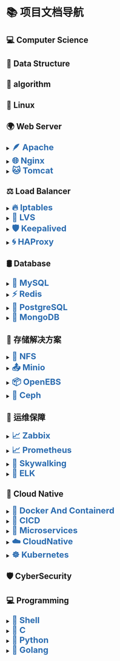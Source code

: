 # 📚 项目文档导航



## 💻 Computer Science



## 🧱 Data Structure



## 🧮 algorithm



## 🐧 Linux



## 🌍 Web Server



<details>
<summary><a href="云原生/CloudNative-Prometheus.md#Prometheus" style="font-size:22px; font-weight:700; text-decoration:none; color:#2b6cb0;">🪶 Apache</a></summary><br>
<!--
<ul>
  <li><a href="云原生/CloudNative-CICD#私有软件仓库GitLab" style="font-size:20px; font-weight:600; color:#2b6cb0;">私有软件仓库GitLab</a></li><br>
  <li><a href="云原生/CloudNative-CICD.md#DevOps之CICD服务器Jenkins" style="font-size:20px; font-weight:600; color:#2b6cb0;">DevOps之CICD服务器Jenkins</a></li><br>
</ul>
-->
</details>

<details>
<summary><a href="云原生/CloudNative-Prometheus.md#Prometheus" style="font-size:22px; font-weight:700; text-decoration:none; color:#2b6cb0;">🌐 Nginx</a></summary><br>
<!--
<ul>
  <li><a href="云原生/CloudNative-CICD#私有软件仓库GitLab" style="font-size:20px; font-weight:600; color:#2b6cb0;">私有软件仓库GitLab</a></li><br>
  <li><a href="云原生/CloudNative-CICD.md#DevOps之CICD服务器Jenkins" style="font-size:20px; font-weight:600; color:#2b6cb0;">DevOps之CICD服务器Jenkins</a></li><br>
</ul>
-->
</details>

<details>
<summary><a href="云原生/CloudNative-Prometheus.md#Prometheus" style="font-size:22px; font-weight:700; text-decoration:none; color:#2b6cb0;">🐱 Tomcat</a></summary><br>
<!--
<ul>
  <li><a href="云原生/CloudNative-CICD#私有软件仓库GitLab" style="font-size:20px; font-weight:600; color:#2b6cb0;">私有软件仓库GitLab</a></li><br>
  <li><a href="云原生/CloudNative-CICD.md#DevOps之CICD服务器Jenkins" style="font-size:20px; font-weight:600; color:#2b6cb0;">DevOps之CICD服务器Jenkins</a></li><br>
</ul>
-->
</details>



## ⚖️ Load Balancer



<details>
<summary><a href="云原生/CloudNative-Prometheus.md#Prometheus" style="font-size:22px; font-weight:700; text-decoration:none; color:#2b6cb0;">🔥 Iptables</a></summary><br>
<!--
<ul>
  <li><a href="云原生/CloudNative-CICD#私有软件仓库GitLab" style="font-size:20px; font-weight:600; color:#2b6cb0;">私有软件仓库GitLab</a></li><br>
  <li><a href="云原生/CloudNative-CICD.md#DevOps之CICD服务器Jenkins" style="font-size:20px; font-weight:600; color:#2b6cb0;">DevOps之CICD服务器Jenkins</a></li><br>
</ul>
-->
</details>

<details>
<summary><a href="云原生/CloudNative-Prometheus.md#Prometheus" style="font-size:22px; font-weight:700; text-decoration:none; color:#2b6cb0;">🧭 LVS</a></summary><br>
<!--
<ul>
  <li><a href="云原生/CloudNative-CICD#私有软件仓库GitLab" style="font-size:20px; font-weight:600; color:#2b6cb0;">私有软件仓库GitLab</a></li><br>
  <li><a href="云原生/CloudNative-CICD.md#DevOps之CICD服务器Jenkins" style="font-size:20px; font-weight:600; color:#2b6cb0;">DevOps之CICD服务器Jenkins</a></li><br>
</ul>
-->
</details>

<details>
<summary><a href="云原生/CloudNative-Prometheus.md#Prometheus" style="font-size:22px; font-weight:700; text-decoration:none; color:#2b6cb0;">🛡️ Keepalived</a></summary><br>
<!--
<ul>
  <li><a href="云原生/CloudNative-CICD#私有软件仓库GitLab" style="font-size:20px; font-weight:600; color:#2b6cb0;">私有软件仓库GitLab</a></li><br>
  <li><a href="云原生/CloudNative-CICD.md#DevOps之CICD服务器Jenkins" style="font-size:20px; font-weight:600; color:#2b6cb0;">DevOps之CICD服务器Jenkins</a></li><br>
</ul>
-->
</details>

<details>
<summary><a href="云原生/CloudNative-Prometheus.md#Prometheus" style="font-size:22px; font-weight:700; text-decoration:none; color:#2b6cb0;">🌀 HAProxy</a></summary><br>
<!--
<ul>
  <li><a href="云原生/CloudNative-CICD#私有软件仓库GitLab" style="font-size:20px; font-weight:600; color:#2b6cb0;">私有软件仓库GitLab</a></li><br>
  <li><a href="云原生/CloudNative-CICD.md#DevOps之CICD服务器Jenkins" style="font-size:20px; font-weight:600; color:#2b6cb0;">DevOps之CICD服务器Jenkins</a></li><br>
</ul>
-->
</details>



## 🛢️ Database



<details>
<summary><a href="云原生/CloudNative-Prometheus.md#Prometheus" style="font-size:22px; font-weight:700; text-decoration:none; color:#2b6cb0;">🐬 MySQL</a></summary><br>
<!--
<ul>
  <li><a href="云原生/CloudNative-CICD#私有软件仓库GitLab" style="font-size:20px; font-weight:600; color:#2b6cb0;">私有软件仓库GitLab</a></li><br>
  <li><a href="云原生/CloudNative-CICD.md#DevOps之CICD服务器Jenkins" style="font-size:20px; font-weight:600; color:#2b6cb0;">DevOps之CICD服务器Jenkins</a></li><br>
</ul>
-->
</details>

<details>
<summary><a href="云原生/CloudNative-Prometheus.md#Prometheus" style="font-size:22px; font-weight:700; text-decoration:none; color:#2b6cb0;">⚡ Redis</a></summary><br>
<!--
<ul>
  <li><a href="云原生/CloudNative-CICD#私有软件仓库GitLab" style="font-size:20px; font-weight:600; color:#2b6cb0;">私有软件仓库GitLab</a></li><br>
  <li><a href="云原生/CloudNative-CICD.md#DevOps之CICD服务器Jenkins" style="font-size:20px; font-weight:600; color:#2b6cb0;">DevOps之CICD服务器Jenkins</a></li><br>
</ul>
-->
</details>

<details>
<summary><a href="云原生/CloudNative-Prometheus.md#Prometheus" style="font-size:22px; font-weight:700; text-decoration:none; color:#2b6cb0;">🐘 PostgreSQL</a></summary><br>
<!--
<ul>
  <li><a href="云原生/CloudNative-CICD#私有软件仓库GitLab" style="font-size:20px; font-weight:600; color:#2b6cb0;">私有软件仓库GitLab</a></li><br>
  <li><a href="云原生/CloudNative-CICD.md#DevOps之CICD服务器Jenkins" style="font-size:20px; font-weight:600; color:#2b6cb0;">DevOps之CICD服务器Jenkins</a></li><br>
</ul>
-->
</details>

<details>
<summary><a href="云原生/CloudNative-Prometheus.md#Prometheus" style="font-size:22px; font-weight:700; text-decoration:none; color:#2b6cb0;">🌿 MongoDB</a></summary><br>
<!--
<ul>
  <li><a href="云原生/CloudNative-CICD#私有软件仓库GitLab" style="font-size:20px; font-weight:600; color:#2b6cb0;">私有软件仓库GitLab</a></li><br>
  <li><a href="云原生/CloudNative-CICD.md#DevOps之CICD服务器Jenkins" style="font-size:20px; font-weight:600; color:#2b6cb0;">DevOps之CICD服务器Jenkins</a></li><br>
</ul>
-->
</details>



## 💾 存储解决方案



<details>
<summary><a href="云原生/CloudNative-Prometheus.md#Prometheus" style="font-size:22px; font-weight:700; text-decoration:none; color:#2b6cb0;">📁 NFS</a></summary><br>
<!--
<ul>
  <li><a href="云原生/CloudNative-CICD#私有软件仓库GitLab" style="font-size:20px; font-weight:600; color:#2b6cb0;">私有软件仓库GitLab</a></li><br>
  <li><a href="云原生/CloudNative-CICD.md#DevOps之CICD服务器Jenkins" style="font-size:20px; font-weight:600; color:#2b6cb0;">DevOps之CICD服务器Jenkins</a></li><br>
</ul>
-->
</details>

<details>
<summary><a href="云原生/CloudNative-Prometheus.md#Prometheus" style="font-size:22px; font-weight:700; text-decoration:none; color:#2b6cb0;">📤 Minio</a></summary><br>
<!--
<ul>
  <li><a href="云原生/CloudNative-CICD#私有软件仓库GitLab" style="font-size:20px; font-weight:600; color:#2b6cb0;">私有软件仓库GitLab</a></li><br>
  <li><a href="云原生/CloudNative-CICD.md#DevOps之CICD服务器Jenkins" style="font-size:20px; font-weight:600; color:#2b6cb0;">DevOps之CICD服务器Jenkins</a></li><br>
</ul>
-->
</details>

<details>
<summary><a href="云原生/CloudNative-Prometheus.md#Prometheus" style="font-size:22px; font-weight:700; text-decoration:none; color:#2b6cb0;">📦 OpenEBS</a></summary><br>
<!--
<ul>
  <li><a href="云原生/CloudNative-CICD#私有软件仓库GitLab" style="font-size:20px; font-weight:600; color:#2b6cb0;">私有软件仓库GitLab</a></li><br>
  <li><a href="云原生/CloudNative-CICD.md#DevOps之CICD服务器Jenkins" style="font-size:20px; font-weight:600; color:#2b6cb0;">DevOps之CICD服务器Jenkins</a></li><br>
</ul>
-->
</details>

<details>
<summary><a href="云原生/CloudNative-Prometheus.md#Prometheus" style="font-size:22px; font-weight:700; text-decoration:none; color:#2b6cb0;">📡 Ceph</a></summary><br>
<!--
<ul>
  <li><a href="云原生/CloudNative-CICD#私有软件仓库GitLab" style="font-size:20px; font-weight:600; color:#2b6cb0;">私有软件仓库GitLab</a></li><br>
  <li><a href="云原生/CloudNative-CICD.md#DevOps之CICD服务器Jenkins" style="font-size:20px; font-weight:600; color:#2b6cb0;">DevOps之CICD服务器Jenkins</a></li><br>
</ul>
-->
</details>



## 🚨 运维保障



<details>
<summary><a href="云原生/CloudNative-Prometheus.md#Prometheus" style="font-size:22px; font-weight:700; text-decoration:none; color:#2b6cb0;">📈 Zabbix</a></summary><br>
<!--
<ul>
  <li><a href="云原生/CloudNative-CICD#私有软件仓库GitLab" style="font-size:20px; font-weight:600; color:#2b6cb0;">私有软件仓库GitLab</a></li><br>
  <li><a href="云原生/CloudNative-CICD.md#DevOps之CICD服务器Jenkins" style="font-size:20px; font-weight:600; color:#2b6cb0;">DevOps之CICD服务器Jenkins</a></li><br>
</ul>
-->
</details>

<details>
<summary><a href="云原生/CloudNative-Prometheus.md#Prometheus" style="font-size:22px; font-weight:700; text-decoration:none; color:#2b6cb0;">📈 Prometheus</a></summary><br>
<!--
<ul>
  <li><a href="云原生/CloudNative-CICD#私有软件仓库GitLab" style="font-size:20px; font-weight:600; color:#2b6cb0;">私有软件仓库GitLab</a></li><br>
  <li><a href="云原生/CloudNative-CICD.md#DevOps之CICD服务器Jenkins" style="font-size:20px; font-weight:600; color:#2b6cb0;">DevOps之CICD服务器Jenkins</a></li><br>
</ul>
-->
</details>

<details>
<summary><a href="云原生/CloudNative-Prometheus.md#Prometheus" style="font-size:22px; font-weight:700; text-decoration:none; color:#2b6cb0;">🌌 Skywalking</a></summary><br>
<!--
<ul>
  <li><a href="云原生/CloudNative-CICD#私有软件仓库GitLab" style="font-size:20px; font-weight:600; color:#2b6cb0;">私有软件仓库GitLab</a></li><br>
  <li><a href="云原生/CloudNative-CICD.md#DevOps之CICD服务器Jenkins" style="font-size:20px; font-weight:600; color:#2b6cb0;">DevOps之CICD服务器Jenkins</a></li><br>
</ul>
-->
</details>

<details>
<summary><a href="云原生/CloudNative-Prometheus.md#Prometheus" style="font-size:22px; font-weight:700; text-decoration:none; color:#2b6cb0;">📜 ELK</a></summary><br>
<!--
<ul>
  <li><a href="云原生/CloudNative-CICD#私有软件仓库GitLab" style="font-size:20px; font-weight:600; color:#2b6cb0;">私有软件仓库GitLab</a></li><br>
  <li><a href="云原生/CloudNative-CICD.md#DevOps之CICD服务器Jenkins" style="font-size:20px; font-weight:600; color:#2b6cb0;">DevOps之CICD服务器Jenkins</a></li><br>
</ul>
-->
</details>



## 🧬 Cloud Native



<details>
<summary><a href="云原生/CloudNative-Docker.md#Docker" style="font-size:22px; font-weight:700; text-decoration:none; color:#2b6cb0;">🐳 Docker And Containerd</a></summary><br>
<ul>
  <li><a href="云原生/CloudNative-Docker.md#Docker" style="font-size:20px; font-weight:600; color:#2b6cb0;">Docker</a>
      <ul><br>
          <li><a href="云原生/CloudNative-Docker.md#认识Docker" style="font-size:18px; font-weight:500; color:#2b6cb0;">认识Docker</a>
              <ul><br>
                  <li><a href="云原生/CloudNative-Docker.md#为什么要用Docker" style="font-size:18px; font-weight:500; color:#2b6cb0;">为什么要用Docker</a></li><br>
                  <li><a href="云原生/CloudNative-Docker.md#Docker三大技术" style="font-size:18px; font-weight:500; color:#2b6cb0;">Docker三大技术</a>
                      <ul><br>
                          <li><a href="云原生/CloudNative-Docker.md#NameSpace" style="font-size:18px; font-weight:500; color:#2b6cb0;">NameSpace</a></li><br>
                          <li><a href="云原生/CloudNative-Docker.md#Cgroup" style="font-size:18px; font-weight:500; color:#2b6cb0;">Cgroup</a></li><br>
                          <li><a href="云原生/CloudNative-Docker.md#Union-FS" style="font-size:18px; font-weight:500; color:#2b6cb0;">Union-FS</a></li>
                      </ul>
                  </li><br>
                  <li><a href="云原生/CloudNative-Docker.md#Docker组件及其关系" style="font-size:18px; font-weight:500; color:#2b6cb0;">Docker组件及其关系</a></li><br>
                  <li><a href="云原生/CloudNative-Docker.md#容器标准" style="font-size:18px; font-weight:500; color:#2b6cb0;">容器标准</a></li><br>
                  <li><a href="云原生/CloudNative-Docker.md#Docker安装" style="font-size:18px; font-weight:500; color:#2b6cb0;">Docker安装</a></li><br>
                  <li><a href="云原生/CloudNative-Docker.md#Docker配置优化" style="font-size:18px; font-weight:500; color:#2b6cb0;">Docker配置优化</a>
                      <ul><br>
                          <li><a href="云原生/CloudNative-Docker.md#优化方法1-用空间足够的高速磁盘用来存放docker的相关数据" style="font-size:18px; font-weight:500; color:#2b6cb0;">优化方法1：用空间足够的高速磁盘用来存放docker的相关数据</a></li><br>
                          <li><a href="云原生/CloudNative-Docker.md#优化方法2-从自建仓库下载镜像" style="font-size:18px; font-weight:500; color:#2b6cb0;">优化方法2：从自建仓库下载镜像</a></li><br>
                          <li><a href="云原生/CloudNative-Docker.md#优化方法3-调整允许最多同时下载docker镜像的数量-使其性能更好" style="font-size:18px; font-weight:500; color:#2b6cb0;">优化方法3：调整允许最多同时下载docker镜像的数量-使其性能更好</a></li><br>
                          <li><a href="云原生/CloudNative-Docker.md#优化方法4-对容器中生成的日志进行约束" style="font-size:18px; font-weight:500; color:#2b6cb0;">优化方法4：对容器中生成的日志进行约束</a></li><br>
                          <li><a href="云原生/CloudNative-Docker.md#优化方法5-镜像加速-加快镜像下载速度" style="font-size:18px; font-weight:500; color:#2b6cb0;">优化方法5：镜像加速-加快镜像下载速度</a></li><br>
                          <li><a href="云原生/CloudNative-Docker.md#扩展-docker远程连接" style="font-size:18px; font-weight:500; color:#2b6cb0;">扩展：docker远程连接</a></li><br>
                          <li><a href="云原生/CloudNative-Docker.md#远程连接的实现方法1" style="font-size:18px; font-weight:500; color:#2b6cb0;">远程连接的实现方法1</a></li><br>
                          <li><a href="云原生/CloudNative-Docker.md#远程连接的实现方法2-更安全" style="font-size:18px; font-weight:500; color:#2b6cb0;">远程连接的实现方法2-更安全</a></li><br>
                          <li><a href="云原生/CloudNative-Docker.md#优化方法6-重启docker不影响容器运行" style="font-size:18px; font-weight:500; color:#2b6cb0;">优化方法6：重启docker不影响容器运行</a></li><br>
                          <li><a href="云原生/CloudNative-Docker.md#优化方法7-修改默认docker0网络的网段" style="font-size:18px; font-weight:500; color:#2b6cb0;">优化方法7：修改默认docker0网络的网段</a></li><br>
                          <li><a href="云原生/CloudNative-Docker.md#优化方法8-添加代理" style="font-size:18px; font-weight:500; color:#2b6cb0;">优化方法8：添加代理</a></li>
                      </ul>
                  </li>
              </ul>
          </li><br>
          <li><a href="云原生/CloudNative-Docker.md#Docker命令" style="font-size:18px; font-weight:500; color:#2b6cb0;">Docker命令</a>
              <ul><br>
                  <li><a href="云原生/CloudNative-Docker.md#Docker镜像管理命令" style="font-size:18px; font-weight:500; color:#2b6cb0;">Docker镜像管理命令</a>
                      <ul><br>
                          <li><a href="云原生/CloudNative-Docker.md#镜像结构和原理" style="font-size:18px; font-weight:500; color:#2b6cb0;">镜像结构和原理</a></li><br>
                          <li><a href="云原生/CloudNative-Docker.md#查看镜像" style="font-size:18px; font-weight:500; color:#2b6cb0;">查看镜像</a></li><br>
                          <li><a href="云原生/CloudNative-Docker.md#搜索镜像" style="font-size:18px; font-weight:500; color:#2b6cb0;">搜索镜像</a></li><br>
                          <li><a href="云原生/CloudNative-Docker.md#alpine介绍" style="font-size:18px; font-weight:500; color:#2b6cb0;">alpine介绍</a></li><br>
                          <li><a href="云原生/CloudNative-Docker.md#下载镜像" style="font-size:18px; font-weight:500; color:#2b6cb0;">下载镜像</a></li><br>
                          <li><a href="云原生/CloudNative-Docker.md#查看本地镜像" style="font-size:18px; font-weight:500; color:#2b6cb0;">查看本地镜像</a></li><br>
                          <li><a href="云原生/CloudNative-Docker.md#镜像导出" style="font-size:18px; font-weight:500; color:#2b6cb0;">镜像导出</a></li><br>
                          <li><a href="云原生/CloudNative-Docker.md#镜像导入" style="font-size:18px; font-weight:500; color:#2b6cb0;">镜像导入</a></li><br>
                          <li><a href="云原生/CloudNative-Docker.md#删除镜像" style="font-size:18px; font-weight:500; color:#2b6cb0;">删除镜像</a></li><br>
                          <li><a href="云原生/CloudNative-Docker.md#清理dangling状态的镜像" style="font-size:18px; font-weight:500; color:#2b6cb0;">清理dangling状态的镜像</a></li><br>
                          <li><a href="云原生/CloudNative-Docker.md#镜像打标签" style="font-size:18px; font-weight:500; color:#2b6cb0;">镜像打标签</a></li>
                      </ul>
                  </li><br>
                  <li><a href="云原生/CloudNative-Docker.md#容器操作命令" style="font-size:18px; font-weight:500; color:#2b6cb0;">容器操作命令</a>
                      <ul><br>
                          <li><a href="云原生/CloudNative-Docker.md#容器生命周期" style="font-size:18px; font-weight:500; color:#2b6cb0;">容器生命周期</a></li><br>
                          <li><a href="云原生/CloudNative-Docker.md#启动容器用法" style="font-size:18px; font-weight:500; color:#2b6cb0;">启动容器用法</a></li><br>
                          <li><a href="云原生/CloudNative-Docker.md#查看容器信息" style="font-size:18px; font-weight:500; color:#2b6cb0;">查看容器信息</a></li><br>
                          <li><a href="云原生/CloudNative-Docker.md#删除容器" style="font-size:18px; font-weight:500; color:#2b6cb0;">删除容器</a></li><br>
                          <li><a href="云原生/CloudNative-Docker.md#容器的启动和停止" style="font-size:18px; font-weight:500; color:#2b6cb0;">容器的启动和停止</a></li><br>
                          <li><a href="云原生/CloudNative-Docker.md#给正在运行的容器发信号" style="font-size:18px; font-weight:500; color:#2b6cb0;">给正在运行的容器发信号</a></li><br>
                          <li><a href="云原生/CloudNative-Docker.md#进入正在运行的容器" style="font-size:18px; font-weight:500; color:#2b6cb0;">进入正在运行的容器</a></li><br>
                          <li><a href="云原生/CloudNative-Docker.md#暴露容器端口" style="font-size:18px; font-weight:500; color:#2b6cb0;">暴露容器端口</a></li><br>
                          <li><a href="云原生/CloudNative-Docker.md#查看容器的日志" style="font-size:18px; font-weight:500; color:#2b6cb0;">查看容器的日志</a></li><br>
                          <li><a href="云原生/CloudNative-Docker.md#传递运行命令" style="font-size:18px; font-weight:500; color:#2b6cb0;">传递运行命令</a></li><br>
                          <li><a href="云原生/CloudNative-Docker.md#容器内部的hosts文件" style="font-size:18px; font-weight:500; color:#2b6cb0;">容器内部的hosts文件</a></li><br>
                          <li><a href="云原生/CloudNative-Docker.md#指定容器DNS" style="font-size:18px; font-weight:500; color:#2b6cb0;">指定容器DNS</a></li><br>
                          <li><a href="云原生/CloudNative-Docker.md#容器内和宿主机之间复制文件" style="font-size:18px; font-weight:500; color:#2b6cb0;">容器内和宿主机之间复制文件</a></li><br>
                          <li><a href="云原生/CloudNative-Docker.md#传递环境变量" style="font-size:18px; font-weight:500; color:#2b6cb0;">传递环境变量</a></li><br>
                          <li><a href="云原生/CloudNative-Docker.md#清除不再使用的数据" style="font-size:18px; font-weight:500; color:#2b6cb0;">清除不再使用的数据</a></li><br>
                          <li><a href="云原生/CloudNative-Docker.md#导出和导出容器文件系统" style="font-size:18px; font-weight:500; color:#2b6cb0;">导出和导出容器文件系统</a></li>
                      </ul>
                  </li>
              </ul>
          </li><br>
          <li><a href="云原生/CloudNative-Docker.md#Docker镜像制作" style="font-size:18px; font-weight:500; color:#2b6cb0;">Docker镜像制作</a>
              <ul><br>
                  <li><a href="云原生/CloudNative-Docker.md#Docker镜像说明" style="font-size:18px; font-weight:500; color:#2b6cb0;">Docker镜像说明</a></li><br>
                  <li><a href="云原生/CloudNative-Docker.md#将现有容器通过docker-commit手动构建镜像" style="font-size:18px; font-weight:500; color:#2b6cb0;">将现有容器通过docker-commit手动构建镜像</a></li><br>
                  <li><a href="云原生/CloudNative-Docker.md#利用DockerFile文件执行dockerbuild自动构建镜像" style="font-size:18px; font-weight:500; color:#2b6cb0;">利用DockerFile文件执行dockerbuild自动构建镜像</a></li>
              </ul>
          </li><br>
          <li><a href="云原生/CloudNative-Docker.md#容器数据管理" style="font-size:18px; font-weight:500; color:#2b6cb0;">Docker容器数据管理</a>
              <ul><br>
                  <li><a href="云原生/CloudNative-Docker.md#Docker容器的分层" style="font-size:18px; font-weight:500; color:#2b6cb0;">Docker容器的分层</a></li><br>
                  <li><a href="云原生/CloudNative-Docker.md#容器数据持久保存方式" style="font-size:18px; font-weight:500; color:#2b6cb0;">容器数据持久保存方式</a></li><br>
                  <li><a href="云原生/CloudNative-Docker.md#tmpfs挂载" style="font-size:18px; font-weight:500; color:#2b6cb0;">tmpfs挂载</a></li><br>
                  <li><a href="云原生/CloudNative-Docker.md#数据卷data-volume" style="font-size:18px; font-weight:500; color:#2b6cb0;">数据卷data-volume</a></li>
              </ul>
          </li><br>
          <li><a href="云原生/CloudNative-Docker.md#容器网络管理" style="font-size:18px; font-weight:500; color:#2b6cb0;">容器网络管理</a>
              <ul><br>
                  <li><a href="云原生/CloudNative-Docker.md#浅谈容器网络" style="font-size:18px; font-weight:500; color:#2b6cb0;">浅谈容器网络</a></li><br>
                  <li><a href="云原生/CloudNative-Docker.md#容器网络通信" style="font-size:18px; font-weight:500; color:#2b6cb0;">容器网络通信</a>
                      <ul><br>
                          <li><a href="云原生/CloudNative-Docker.md#容器间通信" style="font-size:18px; font-weight:500; color:#2b6cb0;">容器间通信</a></li><br>
                          <li><a href="云原生/CloudNative-Docker.md#修改默认docker0网桥的网络配置" style="font-size:18px; font-weight:500; color:#2b6cb0;">修改默认docker0网桥的网络配置</a></li><br>
                          <li><a href="云原生/CloudNative-Docker.md#修改默认网络设置使用自定义网桥" style="font-size:18px; font-weight:500; color:#2b6cb0;">修改默认网络设置使用自定义网桥</a></li>
                      </ul>
                  </li><br>
                  <li><a href="云原生/CloudNative-Docker.md#容器名称互联" style="font-size:18px; font-weight:500; color:#2b6cb0;">容器名称互联</a>
                      <ul><br>
                          <li><a href="云原生/CloudNative-Docker.md#通过容器名称互联" style="font-size:18px; font-weight:500; color:#2b6cb0;">通过容器名称互联</a></li><br>
                          <li><a href="云原生/CloudNative-Docker.md#通过自定义容器别名互联" style="font-size:18px; font-weight:500; color:#2b6cb0;">通过自定义容器别名互联</a></li>
                      </ul>
                  </li><br>
                  <li><a href="云原生/CloudNative-Docker.md#Docker网络连接模式" style="font-size:18px; font-weight:500; color:#2b6cb0;">Docker 网络连接模式</a>
                      <ul><br>
                          <li><a href="云原生/CloudNative-Docker.md#网络模式介绍" style="font-size:18px; font-weight:500; color:#2b6cb0;">网络模式介绍</a></li><br>
                          <li><a href="云原生/CloudNative-Docker.md#网络模式指定" style="font-size:18px; font-weight:500; color:#2b6cb0;">网络模式指定</a></li><br>
                          <li><a href="云原生/CloudNative-Docker.md#Bridge网络模式" style="font-size:18px; font-weight:500; color:#2b6cb0;">Bridge网络模式</a></li><br>
                          <li><a href="云原生/CloudNative-Docker.md#Host模式" style="font-size:18px; font-weight:500; color:#2b6cb0;">Host模式</a></li><br>
                          <li><a href="云原生/CloudNative-Docker.md#None模式" style="font-size:18px; font-weight:500; color:#2b6cb0;">None模式</a></li><br>
                          <li><a href="云原生/CloudNative-Docker.md#Container模式" style="font-size:18px; font-weight:500; color:#2b6cb0;">Container模式</a></li><br>
                          <li><a href="云原生/CloudNative-Docker.md#自定义网络模式" style="font-size:18px; font-weight:500; color:#2b6cb0;">自定义网络模式</a></li>
                      </ul>
                  </li>
              </ul>
          </li><br>
          <li><a href="云原生/CloudNative-Docker.md#Docker-Compose单机编排" style="font-size:18px; font-weight:500; color:#2b6cb0;">Docker-Compose单机编排</a>
              <ul><br>
                  <li><a href="云原生/CloudNative-Docker.md#Docker-Compose介绍" style="font-size:18px; font-weight:500; color:#2b6cb0;">Docker-Compose介绍</a></li><br>
                  <li><a href="云原生/CloudNative-Docker.md#安装和准备" style="font-size:18px; font-weight:500; color:#2b6cb0;">安装和准备</a></li><br>
                  <li><a href="云原生/CloudNative-Docker.md#Compose文件" style="font-size:18px; font-weight:500; color:#2b6cb0;">Compose文件</a></li><br>
                  <li><a href="云原生/CloudNative-Docker.md#docker-compose命令行" style="font-size:18px; font-weight:500; color:#2b6cb0;">docker-compose命令行</a></li>
              </ul>
          </li><br>
          <li><a href="云原生/CloudNative-Docker.md#仓库管理" style="font-size:18px; font-weight:500; color:#2b6cb0;">仓库管理</a>
              <ul><br>
                  <li><a href="云原生/CloudNative-Docker.md#分布式仓库Harbor" style="font-size:18px; font-weight:500; color:#2b6cb0;">分布式仓库Harbor</a></li><br>
                  <li><a href="云原生/CloudNative-Docker.md#使用单主机Harbor" style="font-size:18px; font-weight:500; color:#2b6cb0;">使用单主机Harbor</a></li><br>
                  <li><a href="云原生/CloudNative-Docker.md#Compose文件" style="font-size:18px; font-weight:500; color:#2b6cb0;">Compose文件</a></li><br>
                  <li><a href="云原生/CloudNative-Docker.md#实现Harbor高可用" style="font-size:18px; font-weight:500; color:#2b6cb0;">实现Harbor高可用</a></li>
              </ul>
          </li>
      </ul>
  </li><br>
  <li><a href="云原生/CloudNative-Docker.md#Containerd" style="font-size:20px; font-weight:600; color:#2b6cb0;">Containerd</a>
      <ul><br>
          <li><a href="云原生/CloudNative-Docker.md#安装Containerd" style="font-size:18px; font-weight:500; color:#2b6cb0;">安装Containerd</a></li><br>
          <li><a href="云原生/CloudNative-Docker.md#基于nerdctl和buildkitd和containerd构建容器镜像" style="font-size:18px; font-weight:500; color:#2b6cb0;">基于nerdctl + buildkitd + containerd 构建容器镜像</a></li>
      </ul>
  </li><br>
</details>

<details>
<summary><a href="云原生/CloudNative-CICD.md#cloudnative" style="font-size:22px; font-weight:700; text-decoration:none; color:#2b6cb0;">🔄 CICD</a></summary><br>
<ul>
  <li><a href="云原生/CloudNative-CICD#私有软件仓库GitLab" style="font-size:20px; font-weight:600; color:#2b6cb0;">私有软件仓库GitLab</a></li><br>
  <li><a href="云原生/CloudNative-CICD.md#DevOps之CICD服务器Jenkins" style="font-size:20px; font-weight:600; color:#2b6cb0;">DevOps之CICD服务器Jenkins</a></li><br>
    </ul>
</details>

<details>
<summary><a href="云原生/CloudNative-Microservices.md#微服务" style="font-size:22px; font-weight:700; text-decoration:none; color:#2b6cb0;">🧩 Microservices</a></summary><br>
<ul>
  <li><a href="云原生/CloudNative-CICD#私有软件仓库GitLab" style="font-size:20px; font-weight:600; color:#2b6cb0;">私有软件仓库GitLab</a></li><br>
  <li><a href="云原生/CloudNative-CICD.md#DevOps之CICD服务器Jenkins" style="font-size:20px; font-weight:600; color:#2b6cb0;">DevOps之CICD服务器Jenkins</a></li><br>
    </ul>
</details>

<details>
<summary><a href="云原生/CloudNative-简介.md#cloudnative" style="font-size:22px; font-weight:700; text-decoration:none; color:#2b6cb0;">☁️ CloudNative</a></summary><br>
<ul>
  <li><a href="云原生/CloudNative-简介#什么是云原生-cloud-native" style="font-size:20px; font-weight:600; color:#2b6cb0;"> 什么是云原生(Cloud Native)?</a></li><br>
  <li><a href="云原生/CloudNative-简介.md#云原生的核心思想" style="font-size:20px; font-weight:600; color:#2b6cb0;"> 云原生的核心思想</a></li><br>
  <li><a href="云原生/CloudNative-简介.md#云原生的四大技术基石" style="font-size:20px; font-weight:600; color:#2b6cb0;"> 云原生的四大技术基石</a></li><br>
  <li><a href="云原生/CloudNative-简介.md#云原生的关键技术栈" style="font-size:20px; font-weight:600; color:#2b6cb0;"> 云原生的关键技术栈</a></li><br>
  <li><a href="云原生/CloudNative-简介.md#云原生的实际场景" style="font-size:20px; font-weight:600; color:#2b6cb0;"> 云原生的实际场景</a></li><br>
  <li><a href="云原生/CloudNative-简介.md#云原生的优势" style="font-size:20px; font-weight:600; color:#2b6cb0;"> 云原生的优势</a></li><br>
  <li><a href="云原生/CloudNative-简介.md#云原生官网" style="font-size:20px; font-weight:600; color:#2b6cb0;"> 云原生官网</a></li><br>
    </ul>
</details>

<details>
<summary><a href="云原生/CloudNative-Kubernetes概述.md#kubernetes" style="font-size:22px; font-weight:700; text-decoration:none; color:#2b6cb0;">☸️ Kubernetes</a></summary><br>
<ul>
  <li><a href="云原生/CloudNative-Kubernetes概述.md#kubernets逻辑架构" style="font-size:20px; font-weight:600; color:#2b6cb0;"> Kubernets逻辑架构</a></li><br>
  <li><a href="云原生/CloudNative-Kubernetes概述.md#kubernetes组件" style="font-size:20px; font-weight:600; color:#2b6cb0;"> Kubernetes组件</a></li><br>
  <li><a href="云原生/CloudNative-Kubernetes概述.md#kubernetes-版本" style="font-size:20px; font-weight:600; color:#2b6cb0;"> Kubernetes 版本</a></li><br>
  <li><a href="云原生/CloudNative-Kubernetes概述.md#kubernetes扩展接口" style="font-size:20px; font-weight:600; color:#2b6cb0;"> Kubernetes扩展接口</a></li><br>
  <li><a href="云原生/CloudNative-Kubernetes集群部署与管理.md#kubernetes集群部署" style="font-size:20px; font-weight:600; color:#2b6cb0;"> Kubernetes集群部署</a>
      <ul><br>
          <li><a href="云原生/CloudNative-Kubernetes集群部署与管理.md#基于Kubeadm和Docker部署kubernetes高可用集群" style="font-size:18px; font-weight:500; color:#2b6cb0;">基于Kubeadm和 Docker 部署 kubernetes 高可用集群</a></li><br>
          <li><a href="云原生/CloudNative-Kubernetes集群部署与管理.md#基于Kubeadm和Containerd部署Kubernetes" style="font-size:18px; font-weight:500; color:#2b6cb0;">基于Kubeadm和Containerd部署Kubernetes</a></li><br>
          <li><a href="云原生/CloudNative-Kubernetes集群部署与管理.md#二进制部署高可用k8s集群部署" style="font-size:18px; font-weight:500; color:#2b6cb0;">二进制部署高可用k8s集群部署v.1.30.x</a></li>
      </ul>
  </li><br>
  <li><a href="云原生/CloudNative-Kubernetes集群部署与管理.md#集群节点伸缩管理" style="font-size:20px; font-weight:600; color:#2b6cb0;">集群节点伸缩管理</a>
      <ul><br>
          <li><a href="云原生/CloudNative-Kubernetes集群部署与管理.md#添加Node节点" style="font-size:18px; font-weight:500; color:#2b6cb0;">添加Node节点</a></li><br>
          <li><a href="云原生/CloudNative-Kubernetes集群部署与管理s.md#添加master节点" style="font-size:18px; font-weight:500; color:#2b6cb0;">添加Master节点</a></li><br>
          <li><a href="云原生/CloudNative-Kubernetes集群部署与管理.md#删除node节点" style="font-size:18px; font-weight:500; color:#2b6cb0;">删除node节点</a></li><br>
          <li><a href="云原生/CloudNative-Kubernetes集群部署与管理.md#升级集群" style="font-size:18px; font-weight:500; color:#2b6cb0;">升级集群</a></li>
      </ul>
   </li><br>
  <li><a href="云原生/CloudNative-Kubernetes集群部署与管理#Kubectl常用命令" style="font-size:20px; font-weight:600; color:#2b6cb0;">Kubectl常用命令</a></li><br>
  <li><a href="云原生/CloudNative-etcd.md#Kubernetes—etcd" style="font-size:20px; font-weight:600; color:#2b6cb0;">Kubernetes—etcd</a>
      <ul><br>
          <li><a href="云原生/CloudNative-etcd.md#etcd简介" style="font-size:18px; font-weight:500; color:#2b6cb0;">etcd简介</a></li><br>
          <li><a href="云原生/CloudNative-etcd.md#etcd选举" style="font-size:18px; font-weight:500; color:#2b6cb0;">etcd选举</a></li><br>
          <li><a href="云原生/CloudNative-etcd.md#etcd配置优化" style="font-size:18px; font-weight:500; color:#2b6cb0;">etcd配置优化</a></li><br>
          <li><a href="云原生/CloudNative-etcd.md#etcd操作" style="font-size:18px; font-weight:500; color:#2b6cb0;">etcd操作</a></li></li><br>
          <li><a href="云原生/CloudNative-etcd.md#etcd-v3-API版本数据备份与恢复" style="font-size:18px; font-weight:500; color:#2b6cb0;">etcd v3 API版本数据备份与恢复</a></li>
      </ul>
  </li><br>
  <li><a href="云原生/CloudNative-Kubernetes资源对象和Pod资源#Kubernetes资源对象和Pod资源" style="font-size:20px; font-weight:600; color:#2b6cb0;">Kubernetes资源对象和Pod资源</a>
      <ul><br>
          <li><a href="云原生/CloudNative-Kubernetes资源对象和Pod资源.md#资源对象" style="font-size:18px; font-weight:500; color:#2b6cb0;">资源对象</a>
              <ul><br>
                  <li><a href="云原生/CloudNative-Kubernetes资源对象和Pod资源.md#Kubernetes中资源对象的分类" style="font-size:18px; font-weight:500; color:#2b6cb0;">Kubernetes中资源对象的分类</a></li><br>
                  <li><a href="云原生/CloudNative-Kubernetes资源对象和Pod资源.md#资源及其在API中的组织形式" style="font-size:18px; font-weight:500; color:#2b6cb0;">资源及其在 API 中的组织形式</a></li><br>
                  <li><a href="云原生/CloudNative-Kubernetes资源对象和Pod资源.md#访问Kubernetes-REST-API" style="font-size:18px; font-weight:500; color:#2b6cb0;">访问 Kubernetes REST API</a></li><br>
                  <li><a href="云原生/CloudNative-Kubernetes资源对象和Pod资源.md#查看资源对象的命令" style="font-size:18px; font-weight:500; color:#2b6cb0;">查看资源对象的命令</a></li></li><br>
                  <li><a href="云原生/CloudNative-Kubernetes资源对象和Pod资源.md#用代理访问访问APIServer" style="font-size:18px; font-weight:500; color:#2b6cb0;">用代理访问访问APIServer</a></li>
              </ul>
          </li><br>
          <li><a href="云原生/CloudNative-Kubernetes资源对象和Pod资源.md#资源清单格式" style="font-size:18px; font-weight:500; color:#2b6cb0;">资源清单格式</a>
              <ul><br>
                  <li><a href="云原生/CloudNative-Kubernetes资源对象和Pod资源.md#资源配置清单介绍" style="font-size:18px; font-weight:500; color:#2b6cb0;">资源配置清单介绍</a></li><br>
                  <li><a href="云原生/CloudNative-Kubernetes资源对象和Pod资源.md#apiVersion和kind" style="font-size:18px; font-weight:500; color:#2b6cb0;">apiVersion和kind</a></li><br>
                  <li><a href="云原生/CloudNative-Kubernetes资源对象和Pod资源.md#metadata嵌套字段" style="font-size:18px; font-weight:500; color:#2b6cb0;">metadata 嵌套字段</a></li><br>
                  <li><a href="云原生/CloudNative-Kubernetes资源对象和Pod资源.md#spec和status字段" style="font-size:18px; font-weight:500; color:#2b6cb0;">spec 和 status 字段</a></li></li><br>
                  <li><a href="云原生/CloudNative-Kubernetes资源对象和Pod资源.md#使用命令生成清单文件" style="font-size:18px; font-weight:500; color:#2b6cb0;">使用命令生成清单文件</a></li><br>
                  <li><a href="云原生/CloudNative-Kubernetes资源对象和Pod资源.md#基于现有资源生成清单文件" style="font-size:18px; font-weight:500; color:#2b6cb0;">基于现有资源生成清单文件</a></li><br>
                  <li><a href="云原生/CloudNative-Kubernetes资源对象和Pod资源.md#资源清单格式文档帮助Explain" style="font-size:18px; font-weight:500; color:#2b6cb0;">资源清单格式文档帮助Explain</a></li><br>
                  <li><a href="云原生/CloudNative-Kubernetes资源对象和Pod资源s.md#资源对象的管理方式" style="font-size:18px; font-weight:500; color:#2b6cb0;">资源对象的管理方式</a></li>
              </ul>
          </li><br>
          <li><a href="云原生/CloudNative-Kubernetes资源对象和Pod资源.md#名称空间" style="font-size:18px; font-weight:500; color:#2b6cb0;">名称空间</a>
              <ul><br>
                  <li><a href="云原生/CloudNative-Kubernetes资源对象和Pod资源.md#名称空间说明" style="font-size:18px; font-weight:500; color:#2b6cb0;">名称空间说明</a></li><br>
                  <li><a href="云原生/CloudNative-Kubernetes资源对象和Pod资源.md#查看名称空间及资源对象" style="font-size:18px; font-weight:500; color:#2b6cb0;">查看名称空间及资源对象</a></li><br>
                  <li><a href="云原生/CloudNative-Kubernetes资源对象和Pod资源.md#创建Namespace资源" style="font-size:18px; font-weight:500; color:#2b6cb0;">创建Namespace资源</a></li><br>
                  <li><a href="云原生/CloudNative-Kubernetes资源对象和Pod资源.md#删除Namespace资源" style="font-size:18px; font-weight:500; color:#2b6cb0;">删除Namespace资源</a></li></li><br>
                  <li><a href="云原生/CloudNative-Kubernetes资源对象和Pod资源.md#删除指定名称空间的资源" style="font-size:18px; font-weight:500; color:#2b6cb0;">删除指定名称空间的资源</a></li>
              </ul>
          </li><br>
          <li><a href="云原生/CloudNative-Kubernetes资源对象和Pod资源.md#Pod资源" style="font-size:18px; font-weight:500; color:#2b6cb0;">Pod资源</a>
              <ul><br>
                  <li><a href="云原生/CloudNative-Kubernetes资源对象和Pod资源.md#什么是Pod" style="font-size:18px; font-weight:500; color:#2b6cb0;">什么是 Pod</a></li><br>
                  <li><a href="云原生/CloudNative-Kubernetes资源对象和Pod资源.md#Pod资源基础" style="font-size:18px; font-weight:500; color:#2b6cb0;">Pod资源基础</a></li><br>
                  <li><a href="云原生/CloudNative-Kubernetes资源对象和Pod资源.md#自主式Pod" style="font-size:18px; font-weight:500; color:#2b6cb0;">自主式Pod</a></li><br>
                  <li><a href="云原生/CloudNative-Kubernetes资源对象和Pod资源.md#pod资源清单说明" style="font-size:18px; font-weight:500; color:#2b6cb0;">pod资源清单说明</a></li></li><br>
                  <li><a href="云原生/CloudNative-Kubernetes资源对象和Pod资源.md#Pod查看状态" style="font-size:18px; font-weight:500; color:#2b6cb0;">Pod查看状态</a></li><br>
                  <li><a href="云原生/CloudNative-Kubernetes资源对象和Pod资源.md#查看Pod中指定容器应用的日志" style="font-size:18px; font-weight:500; color:#2b6cb0;">查看Pod中指定容器应用的日志</a></li><br>
                  <li><a href="云原生/CloudNative-Kubernetes资源对象和Pod资源.md#进入Pod 执行命令" style="font-size:18px; font-weight:500; color:#2b6cb0;">进入Pod 执行命令</a></li><br>
                  <li><a href="云原生/CloudNative-Kubernetes资源对象和Pod资源.md#删除Pod" style="font-size:18px; font-weight:500; color:#2b6cb0;">删除 Pod</a></li><br>
                  <li><a href="云原生/CloudNative-Kubernetes资源对象和Pod资源.md#创建定制的Pod" style="font-size:18px; font-weight:500; color:#2b6cb0;">创建定制的Pod</a></li><br>
                  <li><a href="云原生/CloudNative-Kubernetes资源对象和Pod资源.md#临时容器" style="font-size:18px; font-weight:500; color:#2b6cb0;">临时容器</a></li>
              </ul>
          </li><br>
          <li><a href="云原生/CloudNative-Kubernetes资源对象和Pod资源.md#Pod工作机制" style="font-size:18px; font-weight:500; color:#2b6cb0;">Pod工作机制</a>
              <ul><br>
                  <li><a href="云原生/CloudNative-Kubernetes资源对象和Pod资源.md#Pod基本原理" style="font-size:18px; font-weight:500; color:#2b6cb0;">Pod基本原理</a></li><br>
                  <li><a href="云原生/CloudNative-Kubernetes资源对象和Pod资源.md#Pod管理机制" style="font-size:18px; font-weight:500; color:#2b6cb0;">Pod管理机制</a></li><br>
                  <li><a href="云原生/CloudNative-Kubernetes资源对象和Pod资源.md#Pod创建流程" style="font-size:18px; font-weight:500; color:#2b6cb0;">Pod创建流程</a></li><br>
                  <li><a href="云原生/CloudNative-Kubernetes资源对象和Pod资源.md#各部分角色通信方式说明" style="font-size:18px; font-weight:500; color:#2b6cb0;">各部分角色通信方式说明</a></li></li><br>
                  <li><a href="云原生/CloudNative-Kubernetes资源对象和Pod资源.md#Pod的状态详解" style="font-size:18px; font-weight:500; color:#2b6cb0;">Pod的状态详解</a></li><br>
                  <li><a href="云原生/CloudNative-Kubernetes资源对象和Pod资源.md#Pod的生命周期" style="font-size:18px; font-weight:500; color:#2b6cb0;">Pod的生命周期</a></li><br>
                  <li><a href="云原生/CloudNative-Kubernetes资源对象和Pod资源.md#关闭Pod流程" style="font-size:18px; font-weight:500; color:#2b6cb0;">关闭Pod流程</a></li><br>
                  <li><a href="云原生/CloudNative-Kubernetes资源对象和Pod资源.md#设置终止宽限期" style="font-size:18px; font-weight:500; color:#2b6cb0;">设置终止宽限期</a></li><br>
                  <li><a href="云原生/CloudNative-Kubernetes资源对象和Pod资源.md#两种钩子PostStart和PreStop" style="font-size:18px; font-weight:500; color:#2b6cb0;">两种钩子PostStart和PreStop</a></li><br>
                  <li><a href="云原生/CloudNative-Kubernetes资源对象和Pod资源.md#Pod状态" style="font-size:18px; font-weight:500; color:#2b6cb0;">Pod状态</a></li><br>
                  <li><a href="云原生/CloudNative-Kubernetes资源对象和Pod资源.md#Pod的健康状态监测" style="font-size:18px; font-weight:500; color:#2b6cb0;">Pod 的健康状态监测</a></li><br>
                  <li><a href="云原生/CloudNative-Kubernetes资源对象和Pod资源.md#pod资源限制" style="font-size:18px; font-weight:500; color:#2b6cb0;">pod资源限制</a></li><br>
                  <li><a href="云原生/CloudNative-Kubernetes资源对象和Pod资源.md#Pod安全" style="font-size:18px; font-weight:500; color:#2b6cb0;">Pod安全</a></li><br>
                  <li><a href="云原生/CloudNative-Kubernetes资源对象和Pod资源.md#Pod服务质量QoS" style="font-size:18px; font-weight:500; color:#2b6cb0;">Pod服务质量QoS</a></li><br>
                  <li><a href="云原生/CloudNative-Kubernetes资源对象和Pod资源.md#Pod设计模式" style="font-size:18px; font-weight:500; color:#2b6cb0;">Pod设计模式</a></li>
              </ul>
          </li>
      </ul>
  </li><br>
  <li><a href="云原生/CloudNative-Kubernetes工作负载.md#Kubernetes工作负载" style="font-size:20px; font-weight:600; color:#2b6cb0;">CloudNative-Kubernetes工作负载</a>
      <ul><br>
          <li><a href="云原生/CloudNative-Kubernetes工作负载.md#控制器原理" style="font-size:18px; font-weight:500; color:#2b6cb0;">控制器原理</a></li><br>
          <li><a href="云原生/CloudNative-Kubernetes工作负载.md#标签和标签选择器" style="font-size:18px; font-weight:500; color:#2b6cb0;">标签和标签选择器</a></li><br>
          <li><a href="云原生/CloudNative-Kubernetes工作负载.md#Replica-Set" style="font-size:18px; font-weight:500; color:#2b6cb0;">Replica Set</a></li><br>
          <li><a href="云原生/CloudNative-Kubernetes工作负载.md#Deployment" style="font-size:18px; font-weight:500; color:#2b6cb0;">Deployment</a></li><br>
          <li><a href="云原生/CloudNative-Kubernetes工作负载.md#DaemonSet" style="font-size:18px; font-weight:500; color:#2b6cb0;">DaemonSet</a></li><br>
          <li><a href="云原生/CloudNative-Kubernetes工作负载.md#Job" style="font-size:18px; font-weight:500; color:#2b6cb0;">Job</a></li><br>
          <li><a href="云原生/CloudNative-Kubernetes工作负载.md#CronJob" style="font-size:18px; font-weight:500; color:#2b6cb0;">CronJob</a></li>
      </ul> 
  </li><br>
  <li><a href="云原生/CloudNative-Kubernetes服务发现#Kubernetes服务发现" style="font-size:20px; font-weight:600; color:#2b6cb0;">Kubernetes服务发现</a>
      <ul><br>
          <li><a href="云原生/CloudNative-Kubernetes服务发现.md#服务访问" style="font-size:18px; font-weight:500; color:#2b6cb0;">服务访问</a>
              <ul><br>
                  <li><a href="云原生/CloudNative-Kubernetes服务发现.md#Endpoints" style="font-size:18px; font-weight:500; color:#2b6cb0;">Endpoints</a></li><br>
                  <li><a href="云原生/CloudNative-Kubernetes服务发现.md#EndpointSlice" style="font-size:18px; font-weight:500; color:#2b6cb0;">EndpointSlice</a></li><br>
                  <li><a href="云原生/CloudNative-Kubernetes服务发现.md#Service访问过程" style="font-size:18px; font-weight:500; color:#2b6cb0;">Service访问过程</a></li><br>
                  <li><a href="云原生/CloudNative-Kubernetes服务发现.md#endpoints扩展思路" style="font-size:18px; font-weight:500; color:#2b6cb0;">endpoints扩展思路</a></li><br>
                  <li><a href="云原生/CloudNative-Kubernetes服务发现.md#Service和kube-proxy关联关系" style="font-size:18px; font-weight:500; color:#2b6cb0;">Service和kube-proxy关联关系</a></li><br>
                  <li><a href="云原生/CloudNative-Kubernetes服务发现.md#Service类型" style="font-size:18px; font-weight:500; color:#2b6cb0;">Service类型</a></li>
              </ul>
          </li><br>
          <li><a href="云原生/CloudNative-Kubernetes服务发现.md#ExternalIP" style="font-size:18px; font-weight:500; color:#2b6cb0;">ExternalIP</a></li><br>
          <li><a href="云原生/CloudNative-Kubernetes服务发现.md#Service管理" style="font-size:18px; font-weight:500; color:#2b6cb0;">Service管理</a>
               <ul><br>
                  <li><a href="云原生/CloudNative-Kubernetes服务发现.md#创建Service方式说明" style="font-size:18px; font-weight:500; color:#2b6cb0;">创建Service方式说明</a></li><br>
                  <li><a href="云原生/CloudNative-Kubernetes服务发现.md#补充:Deployment.Name和Service.Name相同时会自动匹配的原理" style="font-size:18px; font-weight:500; color:#2b6cb0;">补充：Deployment.Name 和 Service.Name 相同时会自动匹配的原理</a></li><br>
                  <li><a href="云原生/CloudNative-Kubernetes服务发现.md#ClusterIP-Service实现" style="font-size:18px; font-weight:500; color:#2b6cb0;">ClusterIP Service实现</a></li><br>
                  <li><a href="云原生/CloudNative-Kubernetes服务发现.md#NodePort-Service实现" style="font-size:18px; font-weight:500; color:#2b6cb0;">NodePort Service实现</a></li><br>
                  <li><a href="云原生/CloudNative-Kubernetes服务发现.md#LoadBalancer-Service实现" style="font-size:18px; font-weight:500; color:#2b6cb0;">LoadBalancer Service实现</a></li><br>
                  <li><a href="云原生/CloudNative-Kubernetes服务发现.md#ExternalName-Service实现" style="font-size:18px; font-weight:500; color:#2b6cb0;">ExternalName Service实现</a></li><br>
                  <li><a href="云原生/CloudNative-Kubernetes服务发现.md#会话粘滞" style="font-size:18px; font-weight:500; color:#2b6cb0;">会话粘滞</a></li><br>
                  <li><a href="云原生/CloudNative-Kubernetes服务发现.md#ipvs模式" style="font-size:18px; font-weight:500; color:#2b6cb0;">ipvs模式</a></li>
              </ul>
          </li><br>
          <li><a href="云原生/CloudNative-Kubernetes服务发现.md#综合案例：Wordpress" style="font-size:18px; font-weight:500; color:#2b6cb0;">综合案例：Wordpress</a></li>
      </ul> 
  </li><br>
  <li><a href="云原生/CloudNative-Kubernetes域名解析.md#Kubernetes域名解析" style="font-size:20px; font-weight:600; color:#2b6cb0;">Kubernetes域名解析</a>
      <ul><br>
          <li><a href="云原生/CloudNative-Kubernetes域名解析.md#服务发现机制" style="font-size:18px; font-weight:500; color:#2b6cb0;">服务发现机制</a></li><br>
          <li><a href="云原生/CloudNative-Kubernetes域名解析.md#环境变量" style="font-size:18px; font-weight:500; color:#2b6cb0;">环境变量</a></li><br>
          <li><a href="云原生/CloudNative-Kubernetes域名解析.md#COREDNS" style="font-size:18px; font-weight:500; color:#2b6cb0;">COREDNS</a>
              <ul><br>
                  <li><a href="云原生/CloudNative-Kubernetes域名解析.md#CoreDNS介绍" style="font-size:18px; font-weight:500; color:#2b6cb0;">CoreDNS介绍</a></li><br>
                  <li><a href="云原生/CloudNative-Kubernetes域名解析.md#CoreDNS解析流程" style="font-size:18px; font-weight:500; color:#2b6cb0;">CoreDNS解析流程</a></li><br>
                  <li><a href="云原生/CloudNative-Kubernetes域名解析.md#CoreDNS域名解析" style="font-size:18px; font-weight:500; color:#2b6cb0;">CoreDNS域名解析</a></li><br>
                  <li><a href="云原生/CloudNative-Kubernetes域名解析.md#Service资源对应的DNS资源记录" style="font-size:18px; font-weight:500; color:#2b6cb0;">Service 资源对应的DNS资源记录</a></li><br>
                  <li><a href="云原生/CloudNative-Kubernetes域名解析.md#Pod的DNS解析策略和配置" style="font-size:18px; font-weight:500; color:#2b6cb0;">Pod的DNS解析策略和配置</a></li><br>
                  <li><a href="云原生/CloudNative-Kubernetes域名解析.md#CoreDNS配置" style="font-size:18px; font-weight:500; color:#2b6cb0;">CoreDNS配置</a></li>
              </ul>
          </li><br>
          <li><a href="云原生/CloudNative-Kubernetes域名解析.md#Headless-Service" style="font-size:18px; font-weight:500; color:#2b6cb0;">Headless Service</a></li>
      </ul> 
  </li><br>
  <li><a href="云原生/CloudNative-Kubernetes数据存储.md#Kubernetes数据存储" style="font-size:20px; font-weight:600; color:#2b6cb0;">Kubernetes数据存储</a>
     <ul><br>
          <li><a href="云原生/CloudNative-Kubernetes数据存储.md#数据存储" style="font-size:18px; font-weight:500; color:#2b6cb0;">数据存储</a></li><br>
          <li><a href="云原生/CloudNative-Kubernetes数据存储.md#Pod的存储卷Volume" style="font-size:18px; font-weight:500; color:#2b6cb0;">Pod的存储卷Volume</a></li><br>
         <li><a href="云原生/CloudNative-Kubernetes数据存储.md#emptyDir" style="font-size:18px; font-weight:500; color:#2b6cb0;">emptyDir</a></li><br>
         <li><a href="云原生/CloudNative-Kubernetes数据存储.md#hostPath" style="font-size:18px; font-weight:500; color:#2b6cb0;">hostPath</a></li><br>
         <li><a href="云原生/CloudNative-Kubernetes数据存储.md#网络共享存储" style="font-size:18px; font-weight:500; color:#2b6cb0;">网络共享存储</a></li><br>
          <li><a href="云原生/CloudNative-Kubernetes数据存储.md#PV和PVC" style="font-size:18px; font-weight:500; color:#2b6cb0;">PV和PVC</a>
              <ul><br>
                  <li><a href="云原生/CloudNative-Kubernetes数据存储.md#PV-Persistent-Volume定义" style="font-size:18px; font-weight:500; color:#2b6cb0;">PV Persistent Volume 定义</a></li><br>
                  <li><a href="云原生/CloudNative-Kubernetes数据存储.md#PVC-Persistent-Volume-Claim定义" style="font-size:18px; font-weight:500; color:#2b6cb0;">PVC Persistent Volume Claim定义</a></li><br>
                  <li><a href="云原生/CloudNative-Kubernetes数据存储.md#Pod、PV、PVC 关系" style="font-size:18px; font-weight:500; color:#2b6cb0;">Pod、PV、PVC 关系</a></li><br>
                  <li><a href="云原生/CloudNative-Kubernetes数据存储.md#PV和PVC管理" style="font-size:18px; font-weight:500; color:#2b6cb0;">PV和PVC管理</a></li>
              </ul>
          </li><br>
          <li><a href="云原生/CloudNative-Kubernetes数据存储.md#StorageClass" style="font-size:18px; font-weight:500; color:#2b6cb0;">StorageClass</a>
              <ul><br>
                  <li><a href="云原生/CloudNative-Kubernetes数据存储.md#storageClass说明" style="font-size:18px; font-weight:500; color:#2b6cb0;">storageClass说明</a></li><br>
                  <li><a href="云原生/CloudNative-Kubernetes数据存储.md#storageClass-API" style="font-size:18px; font-weight:500; color:#2b6cb0;">storageClass API</a></li><br>
                  <li><a href="云原生/CloudNative-Kubernetes数据存储.md#存储制备器" style="font-size:18px; font-weight:500; color:#2b6cb0;">存储制备器</a></li><br>
                  <li><a href="云原生/CloudNative-Kubernetes数据存储.md#Local-Volume" style="font-size:18px; font-weight:500; color:#2b6cb0;">Local Volume</a></li><br>
                  <li><a href="云原生/CloudNative-Kubernetes数据存储.md#NFS-StorageClass" style="font-size:18px; font-weight:500; color:#2b6cb0;">NFS StorageClass</a></li>
              </ul>
         </li><br>
         <li><a href="云原生/CloudNative-Kubernetes数据存储.md#CAS和OpenEBS" style="font-size:18px; font-weight:500; color:#2b6cb0;">CAS 和 OpenEBS</a>
             <ul><br>
                  <li><a href="云原生/CloudNative-Kubernetes数据存储.md#Kubernetes存储架构" style="font-size:18px; font-weight:500; color:#2b6cb0;">Kubernetes存储架构</a></li><br>
                  <li><a href="云原生/CloudNative-Kubernetes数据存储.md#CAS-Container-Attached-Storage" style="font-size:18px; font-weight:500; color:#2b6cb0;">CAS(Container Attached Storage)</a></li><br>
                  <li><a href="云原生/CloudNative-Kubernetes数据存储.md#存储制备器" style="font-size:18px; font-weight:500; color:#2b6cb0;">存储制备器</a></li><br>
                  <li><a href="云原生/CloudNative-Kubernetes数据存储.md#OpenEBS" style="font-size:18px; font-weight:500; color:#2b6cb0;">OpenEBS</a></li><br>
                  <li><a href="云原生/CloudNative-Kubernetes数据存储.md#OpenEBS-Jiva-复制卷部署" style="font-size:18px; font-weight:500; color:#2b6cb0;">OpenEBS Jiva 复制卷部署</a></li>
              </ul>
         </li>
      </ul> 
  </li><br>
  <li><a href="云原生/CloudNative-Kubernetes配置管理#Kubernetes配置管理" style="font-size:20px; font-weight:600; color:#2b6cb0;">Kubernetes配置管理</a>
      <ul><br>
          <li><a href="云原生/CloudNative-Kubernetes配置管理.md#配置说明" style="font-size:18px; font-weight:500; color:#2b6cb0;">配置说明</a></li><br>
          <li><a href="云原生/CloudNative-Kubernetes配置管理.md#ConfigMap" style="font-size:18px; font-weight:500; color:#2b6cb0;">ConfigMap</a>
              <ul><br>
                  <li><a href="云原生/CloudNative-Kubernetes数据存储.md#ConfigMap说明" style="font-size:18px; font-weight:500; color:#2b6cb0;">ConfigMap说明</a></li><br>
                  <li><a href="云原生/CloudNative-Kubernetes数据存储.md#ConfigMap创建和更新" style="font-size:18px; font-weight:500; color:#2b6cb0;">ConfigMap创建和更新</a></li><br>
                  <li><a href="云原生/CloudNative-Kubernetes数据存储.md#ConfigMap使用" style="font-size:18px; font-weight:500; color:#2b6cb0;">ConfigMap使用</a></li>
              </ul>
          </li><br>
          <li><a href="云原生/CloudNative-Kubernetes配置管理.md#ConfigMap的问题与生产中的扩展" style="font-size:18px; font-weight:500; color:#2b6cb0;">ConfigMap的问题与生产中的扩展</a></li><br>
          <li><a href="云原生/CloudNative-Kubernetes配置管理.md#Secret" style="font-size:18px; font-weight:500; color:#2b6cb0;">Secret</a>
              <ul><br>
                  <li><a href="云原生/CloudNative-Kubernetes配置管理.md#Secret介绍" style="font-size:18px; font-weight:500; color:#2b6cb0;">Secret介绍</a></li><br>
                  <li><a href="云原生/CloudNative-Kubernetes配置管理.md#Secret命令式创建" style="font-size:18px; font-weight:500; color:#2b6cb0;">Secret命令式创建</a></li><br>
                  <li><a href="云原生/CloudNative-Kubernetes配置管理.md#Secret声明式创建" style="font-size:18px; font-weight:500; color:#2b6cb0;">Secret声明式创建</a></li><br>
                  <li><a href="云原生/CloudNative-Kubernetes配置管理.md#Generic案例" style="font-size:18px; font-weight:500; color:#2b6cb0;">Generic 案例</a></li><br>
                  <li><a href="云原生/CloudNative-Kubernetes配置管理.md#TLS案例" style="font-size:18px; font-weight:500; color:#2b6cb0;">TLS案例</a></li><br>
                  <li><a href="云原生/CloudNative-Kubernetes配置管理.md#Docker-registry案例" style="font-size:18px; font-weight:500; color:#2b6cb0;">Docker-registry案例</a></li><br>
                  <li><a href="云原生/CloudNative-Kubernetes配置管理.md#External-Secrets-Operator(ESO)—Vault" style="font-size:18px; font-weight:500; color:#2b6cb0;">External Secrets Operator (ESO) — Vault</a></li>
              </ul>
          </li><br>
          <li><a href="云原生/CloudNative-Kubernetes配置管理.md#downwardAPI" style="font-size:18px; font-weight:500; color:#2b6cb0;">downwardAPI</a></li><br>
          <li><a href="云原生/CloudNative-Kubernetes配置管理.md#Projected" style="font-size:18px; font-weight:500; color:#2b6cb0;">Projected</a></li><br>
          <li><a href="云原生/CloudNative-Kubernetes配置管理.md#综合案例：使用持久卷部署WordPress和MySQL" style="font-size:18px; font-weight:500; color:#2b6cb0;">综合案例-使用持久卷部署WordPress和MySQL</a></li>
      </ul>
  </li><br>
  <li><a href="云原生/CloudNative-Kubernetes流量调度-Ingress.md#Kubernetes流量调度-Ingress" style="font-size:20px; font-weight:600; color:#2b6cb0;">Kubernetes流量调度-Ingress</a>
      <ul><br>
          <li><a href="云原生/CloudNative-Kubernetes流量调度-Ingress.md#Ingress原理" style="font-size:18px; font-weight:500; color:#2b6cb0;">Ingress原理</a></li><br>
          <li><a href="云原生/CloudNative-Kubernetes流量调度-Ingress.md#Ingress-controller常见的解决方案" style="font-size:18px; font-weight:500; color:#2b6cb0;">Ingress controller 常见的解决方案</a></li><br>
          <li><a href="云原生/CloudNative-Kubernetes流量调度-Ingress.md#Ingress-nginx-Controller安装和配置" style="font-size:18px; font-weight:500; color:#2b6cb0;">Ingress-nginx Controller 安装和配置</a></li><br>
          <li><a href="云原生/CloudNative-Kubernetes流量调度-Ingress.md#Ingress命令式实现" style="font-size:18px; font-weight:500; color:#2b6cb0;">Ingress命令式实现</a></li><br>
          <li><a href="云原生/CloudNative-Kubernetes流量调度-Ingress.md#Ingress声明式实现" style="font-size:18px; font-weight:500; color:#2b6cb0;">Ingress声明式实现</a></li><br>
          <li><a href="云原生/CloudNative-Kubernetes流量调度-Ingress.md#Ingress-Nginx实现蓝绿BlueGreen和灰度Canary发布" style="font-size:18px; font-weight:500; color:#2b6cb0;">Ingress Nginx 实现蓝绿BlueGreen 和灰度Canary 发布</a>
              <ul><br>
                  <li><a href="云原生/CloudNative-Kubernetes流量调度-Ingress.md#初始环境准备新旧两个版本应用" style="font-size:18px; font-weight:500; color:#2b6cb0;">范例：初始环境准备新旧两个版本应用</a></li><br>
                  <li><a href="云原生/CloudNative-Kubernetes流量调度-Ingress.md#蓝绿发布" style="font-size:18px; font-weight:500; color:#2b6cb0;">范例：蓝绿发布</a></li><br>
                  <li><a href="云原生/CloudNative-Kubernetes流量调度-Ingress.md#基于权重的金丝雀发布" style="font-size:18px; font-weight:500; color:#2b6cb0;">范例：基于权重的金丝雀发布</a></li><br>
                  <li><a href="云原生/CloudNative-Kubernetes流量调度-Ingress.md#基于Cookie实现金丝雀发布" style="font-size:18px; font-weight:500; color:#2b6cb0;">范例：基于Cookie实现金丝雀发布</a></li><br>
                  <li><a href="云原生/CloudNative-Kubernetes流量调度-Ingress.md#基于请求Header固定值的金丝雀发布" style="font-size:18px; font-weight:500; color:#2b6cb0;">范例：基于请求Header固定值的金丝雀发布</a></li><br>
                  <li><a href="云原生/CloudNative-Kubernetes流量调度-Ingress.md#基于请求Header精确匹配指定值的金丝雀发布" style="font-size:18px; font-weight:500; color:#2b6cb0;">范例: 基于请求 Header 精确匹配指定值的金丝雀发布</a></li><br>
                  <li><a href="云原生/CloudNative-Kubernetes流量调度-Ingress.md#基于请求Header正则表达式模式匹配的指定值的金丝雀发布" style="font-size:18px; font-weight:500; color:#2b6cb0;">范例：基于请求 Header 正则表达式模式匹配的指定值的金丝雀发布</a></li>
              </ul>
          </li>
      </ul>
  </li><br>
  <li><a href="云原生/CloudNative-Kubernete-GatewayAPI.md#Kubernetes Gateway API" style="font-size:20px; font-weight:600; color:#2b6cb0;">Kubernetes Gateway API</a>
      <ul><br>
          <li><a href="云原生/CloudNative-Kubernete-GatewayAPI.md#Gateway-API介绍" style="font-size:18px; font-weight:500; color:#2b6cb0;">Gateway API 介绍</a></li><br>
          <li><a href="云原生/CloudNative-Kubernete-GatewayAPI.md#Gateway-API-流量分发流程" style="font-size:18px; font-weight:500; color:#2b6cb0;">Gateway API 流量分发流程</a></li><br>
          <li><a href="云原生/CloudNative-Kubernete-GatewayAPI.md#Gateway-声明式实现" style="font-size:18px; font-weight:500; color:#2b6cb0;">Gateway 声明式实现</a></li><br>
          <li><a href="云原生/CloudNative-Kubernete-GatewayAPI.md#HTTPRoute-声明式实现" style="font-size:18px; font-weight:500; color:#2b6cb0;">HTTPRoute 声明式实现</a>
              <ul><br>
                  <li><a href="云原生/CloudNative-Kubernete-GatewayAPI.md#HTTPRoute-官方示例" style="font-size:18px; font-weight:500; color:#2b6cb0;">HTTPRoute 官方示例</a></li><br>
                  <li><a href="云原生/CloudNative-Kubernete-GatewayAPI.md#HTTP-redirects-and-rewrites重定向与重写" style="font-size:18px; font-weight:500; color:#2b6cb0;">HTTP redirects and rewrites ( 重定向与重写 )</a></li><br>
                  <li><a href="云原生/CloudNative-Kubernete-GatewayAPI.md#HTTP-traffic-splitting分流" style="font-size:18px; font-weight:500; color:#2b6cb0;">HTTP traffic splitting 分流</a></li><br>
                  <li><a href="云原生/CloudNative-Kubernete-GatewayAPI.md#Cross-Namespace-routing不同名称空间之间的路由 " style="font-size:18px; font-weight:500; color:#2b6cb0;">Cross-Namespace routing 不同名称空间之间的路由</a></li><br>
                  <li><a href="云原生/CloudNative-Kubernete-GatewayAPI.md#HTTP请求头部字段修改" style="font-size:18px; font-weight:500; color:#2b6cb0;">HTTP 请求头部字段修改</a></li><br>
                  <li><a href="云原生/CloudNative-Kubernete-GatewayAPI.md#HTTP响应头部字段修改" style="font-size:18px; font-weight:500; color:#2b6cb0;">HTTP 响应头部字段修改</a></li>
              </ul>
          </li><br>
          <li><a href="云原生/CloudNative-Kubernete-GatewayAPI.md#TCP-Routing" style="font-size:18px; font-weight:500; color:#2b6cb0;">TCP Routing</a></li><br>
          <li><a href="云原生/CloudNative-Kubernete-GatewayAPI.md#TLSRoute" style="font-size:18px; font-weight:500; color:#2b6cb0;">TLSRoute</a>
              <ul><br>
                  <li><a href="云原生/CloudNative-Kubernete-GatewayAPI.md#TLSRoute在Downstream端解密和Upstream端加密详解" style="font-size:18px; font-weight:500; color:#2b6cb0;">TLSRoute 在 Downstream 端解密 和 Upstream 端加密详解</a></li><br>
                  <li><a href="云原生/CloudNative-Kubernete-GatewayAPI.md#Wildcard通配符证书TLS-Listeners" style="font-size:18px; font-weight:500; color:#2b6cb0;">Wildcard(通配符证书) TLS Listeners</a></li><br>
                  <li><a href="云原生/CloudNative-Kubernete-GatewayAPI.md#跨命名空间引用证书" style="font-size:18px; font-weight:500; color:#2b6cb0;">跨命名空间引用证书</a></li><br>
                  <li><a href="云原生/CloudNative-Kubernete-GatewayAPI.md#TargetRefs-and-TLS" style="font-size:18px; font-weight:500; color:#2b6cb0;">TargetRefs and TLS</a></li>
              </ul>
          </li><br>
          <li><a href="云原生/CloudNative-Kubernete-GatewayAPI.md#实战案例" style="font-size:18px; font-weight:500; color:#2b6cb0;">实战案例</a>
              <ul><br>
                  <li><a href="云原生/CloudNative-Kubernete-GatewayAPI.md#把HTTP请求重定向为HTTPS" style="font-size:18px; font-weight:500; color:#2b6cb0;">把 HTTP 请求重定向为 HTTPS</a></li><br>
                  <li><a href="云原生/CloudNative-Kubernete-GatewayAPI.md#Gateway双向TLS认证-Mutual-TLS" style="font-size:18px; font-weight:500; color:#2b6cb0;">Gateway 双向 TLS 认证 (Mutual TLS, mTLS) </a></li>
              </ul>
          </li>
      </ul>
  </li><br>
  <li><a href="云原生/CloudNative-Kubernetes安全机制.md#Kubernetes安全机制" style="font-size:20px; font-weight:600; color:#2b6cb0;">Kubernetes安全机制</a>
      <ul><br>
          <li><a href="云原生/CloudNative-Kubernetes安全机制.md#安全体系" style="font-size:18px; font-weight:500; color:#2b6cb0;">安全体系</a></li><br>
          <li><a href="云原生/CloudNative-Kubernetes安全机制.md#认证机制" style="font-size:18px; font-weight:500; color:#2b6cb0;">认证机制</a>
              <ul><br>
                  <li><a href="云原生/CloudNative-Kubernetes安全机制.md#认证机制说明" style="font-size:18px; font-weight:500; color:#2b6cb0;">认证机制说明</a></li><br>
                  <li><a href="云原生/CloudNative-Kubernetes安全机制.md#X509客户端认证" style="font-size:18px; font-weight:500; color:#2b6cb0;">X509客户端认证</a></li><br>
                  <li><a href="云原生/CloudNative-Kubernetes安全机制.md#令牌认证" style="font-size:18px; font-weight:500; color:#2b6cb0;">令牌认证</a></li><br>
                  <li><a href="云原生/CloudNative-Kubernetes安全机制.md#Kubeconfig管理" style="font-size:18px; font-weight:500; color:#2b6cb0;">Kubeconfig管理</a></li><br>
                  <li><a href="云原生/CloudNative-Kubernetes安全机制.md#User-Account综合案例" style="font-size:18px; font-weight:500; color:#2b6cb0;">User Account 综合案例</a></li><br>
                  <li><a href="云原生/CloudNative-Kubernetes安全机制.md#Service-Account管理" style="font-size:18px; font-weight:500; color:#2b6cb0;">Service-Account管理</a></li><br>
                  <li><a href="云原生/CloudNative-Kubernetes安全机制.md#创建和使用SA账号" style="font-size:18px; font-weight:500; color:#2b6cb0;">创建和使用SA账号</a></li>
              </ul>
          </li><br>
          <li><a href="云原生/CloudNative-Kubernetes安全机制.md#授权机制" style="font-size:18px; font-weight:500; color:#2b6cb0;">授权机制</a>
              <ul><br>
                  <li><a href="云原生/CloudNative-Kubernetes安全机制.md#RBAC机制" style="font-size:18px; font-weight:500; color:#2b6cb0;">RBAC 机制</a></li><br>
                  <li><a href="云原生/CloudNative-Kubernetes安全机制.md#Role和RoleBinding组合实现" style="font-size:18px; font-weight:500; color:#2b6cb0;">Role和RoleBinding组合实现</a></li><br>
                  <li><a href="云原生/CloudNative-Kubernetes安全机制.md#ClusterRole和ClusterRoleBinding组合实现" style="font-size:18px; font-weight:500; color:#2b6cb0;">ClusterRole和ClusterRoleBinding组合实现</a></li><br>
                  <li><a href="云原生/CloudNative-Kubernetes安全机制.md#ClusterRole和RoleBingding混合组合实现" style="font-size:18px; font-weight:500; color:#2b6cb0;">ClusterRole和RoleBingding混合组合实现</a></li>
              </ul>
          </li><br>
          <li><a href="云原生/CloudNative-Kubernetes安全机制.md#图形化面板" style="font-size:18px; font-weight:500; color:#2b6cb0;">图形化面板</a>
              <ul><br>
                  <li><a href="云原生/CloudNative-Kubernetes安全机制.md#kuboard" style="font-size:18px; font-weight:500; color:#2b6cb0;">kuboard</a></li><br>
                  <li><a href="云原生/CloudNative-Kubernetes安全机制.md#KubeSphere" style="font-size:18px; font-weight:500; color:#2b6cb0;">KubeSphere</a></li>
              </ul>
          </li>
      </ul>
  </li><br>
  <li><a href="云原生/CloudNative-Kubernetes有状态服务管理#Kubernetes有状态服务管理" style="font-size:20px; font-weight:600; color:#2b6cb0;">Kubernetes有状态服务管理</a>
      <ul><br>
          <li><a href="云原生/CloudNative-Kubernetes有状态服务管理.md#StatefulSet" style="font-size:18px; font-weight:500; color:#2b6cb0;">StatefulSet</a>
              <ul><br>
                  <li><a href="云原生/CloudNative-Kubernetes有状态服务管理.md#StatefulSet机制" style="font-size:18px; font-weight:500; color:#2b6cb0;">StatefulSet机制</a></li><br>
                  <li><a href="云原生/CloudNative-Kubernetes有状态服务管理.md#案例-StatefulSet简单案例" style="font-size:18px; font-weight:500; color:#2b6cb0;">案例: StatefulSet简单案例</a></li><br>
                  <li><a href="云原生/CloudNative-Kubernetes有状态服务管理.md#案例-MySQL主从复制集群" style="font-size:18px; font-weight:500; color:#2b6cb0;">案例：MySQL 主从复制集群</a></li>
              </ul>
          </li><br>
          <li><a href="云原生/CloudNative-Kubernetes有状态服务管理.md#CRD定制资源" style="font-size:18px; font-weight:500; color:#2b6cb0;">CRD定制资源</a>
              <ul><br>
                  <li><a href="云原生/CloudNative-Kubernetes有状态服务管理.md#CRD说明" style="font-size:18px; font-weight:500; color:#2b6cb0;">CRD说明</a></li><br>
                  <li><a href="云原生/CloudNative-Kubernetes有状态服务管理.md#CRD配置解析" style="font-size:18px; font-weight:500; color:#2b6cb0;">CRD配置解析</a></li><br>
                  <li><a href="云原生/CloudNative-Kubernetes有状态服务管理.md#CRD案例" style="font-size:18px; font-weight:500; color:#2b6cb0;">CRD案例</a></li>
              </ul>
          </li><br>
          <li><a href="云原生/CloudNative-Kubernetes有状态服务管理.md#Operator" style="font-size:18px; font-weight:500; color:#2b6cb0;">Operator</a></li>
      </ul>
  </li><br>
  <li><a href="云原生/CloudNative-Kubernetes包管理Helm#Kubernetes包管理Helm" style="font-size:20px; font-weight:600; color:#2b6cb0;">Kubernetes包管理Helm</a>
      <ul><br>
          <li><a href="云原生/CloudNative-Kubernetes包管理Helm.md#Helm说明和部署" style="font-size:18px; font-weight:500; color:#2b6cb0;">Helm说明和部署</a></li><br>
          <li><a href="云原生/CloudNative-Kubernetes包管理Helm.md#Helm客户端安装" style="font-size:18px; font-weight:500; color:#2b6cb0;">Helm客户端安装</a></li><br>
          <li><a href="云原生/CloudNative-Kubernetes包管理Helm.md#Helm命令用法" style="font-size:18px; font-weight:500; color:#2b6cb0;">Helm命令用法</a></li><br>
          <li><a href="云原生/CloudNative-Kubernetes包管理Helm.md#Helm案例" style="font-size:18px; font-weight:500; color:#2b6cb0;">Helm案例</a>
              <ul><br>
                  <li><a href="云原生/CloudNative-Kubernetes包管理Helm.md#案例-部署MySQL" style="font-size:18px; font-weight:500; color:#2b6cb0;">案例-部署MySQL</a></li><br>
                  <li><a href="云原生/CloudNative-Kubernetes包管理Helm.md#案例-部署WordPress" style="font-size:18px; font-weight:500; color:#2b6cb0;">案例-部署WordPress</a></li><br>
                  <li><a href="云原生/CloudNative-Kubernetes包管理Helm.md#案例-部署Harbor" style="font-size:18px; font-weight:500; color:#2b6cb0;">案例-部署Harbor</a></li>
              </ul>
          </li><br>
          <li><a href="云原生/CloudNative-Kubernetes包管理Helm.md#自定义Chart" style="font-size:18px; font-weight:500; color:#2b6cb0;">自定义Chart</a>
              <ul><br>
                  <li><a href="云原生/CloudNative-Kubernetes包管理Helm.md#Chart目录结构" style="font-size:18px; font-weight:500; color:#2b6cb0;">Chart目录结构</a></li><br>
                  <li><a href="云原生/CloudNative-Kubernetes包管理Helm.md#常用的内置对象" style="font-size:18px; font-weight:500; color:#2b6cb0;">常用的内置对象</a></li><br>
                  <li><a href="云原生/CloudNative-Kubernetes包管理Helm.md#案例-自定义Chart实现部署升级回滚版本管理" style="font-size:18px; font-weight:500; color:#2b6cb0;">案例-自定义Chart实现部署升级回滚版本管理</a></li>
              </ul>
          </li>
      </ul>
  </li><br>
  <li><a href="云原生/CloudNative-Kubernetes网络剖析.md#Kubernetes网络剖析" style="font-size:20px; font-weight:600; color:#2b6cb0;">Kubernetes网络剖析</a>
      <ul><br>
          <li><a href="云原生/CloudNative-Kubernetes网络剖析.md#深入了解容器跨主机网络" style="font-size:18px; font-weight:500; color:#2b6cb0;">深入了解容器跨主机网络</a>
              <ul><br>
                  <li><a href="云原生/CloudNative-Kubernetes网络剖析.md#Flannel概述" style="font-size:18px; font-weight:500; color:#2b6cb0;">Flannel概述</a></li><br>
                  <li><a href="云原生/CloudNative-Kubernetes网络剖析.md#Flannel-VXLAN通信过程总结" style="font-size:18px; font-weight:500; color:#2b6cb0;">Flannel-VXLAN通信过程总结</a></li>
              </ul>
          </li><br>
          <li><a href="云原生/CloudNative-Kubernetes网络剖析.md#Kubernetes网络模型与CNI网络插件" style="font-size:18px; font-weight:500; color:#2b6cb0;">Kubernetes网络模型与CNI网络插件</a>
              <ul><br>
                  <li><a href="云原生/CloudNative-Kubernetes网络剖析.md#CNI插件的部署方式" style="font-size:18px; font-weight:500; color:#2b6cb0;">CNI插件的部署方式</a></li><br>
                  <li><a href="云原生/CloudNative-Kubernetes网络剖析.md#CNI插件的工作原理" style="font-size:18px; font-weight:500; color:#2b6cb0;">CNI插件的工作原理</a></li>
              </ul>
          </li><br>
          <li><a href="云原生/CloudNative-Kubernetes网络剖析.md#解读Kubernetes三层网络方案" style="font-size:18px; font-weight:500; color:#2b6cb0;">解读Kubernetes三层网络方案</a>
              <ul><br>
                  <li><a href="云原生/CloudNative-Kubernetes网络剖析.md#Flannel的host-gw模式" style="font-size:18px; font-weight:500; color:#2b6cb0;">Flannel的host-gw模式</a></li><br>
                  <li><a href="云原生/CloudNative-Kubernetes网络剖析.md#BGP简述" style="font-size:18px; font-weight:500; color:#2b6cb0;">BGP简述</a></li>
              </ul>
          </li>
      </ul>
  </li><br>  
  <li><a href="云原生/CloudNative-Kubernetes网络剖析.md#Kubernetes网络插件详解" style="font-size:20px; font-weight:600; color:#2b6cb0;">Kubernetes网络插件详解</a>
      <ul><br>
          <li><a href="云原生/CloudNative-Kubernetes网络剖析.md#Flannel网络插件" style="font-size:18px; font-weight:500; color:#2b6cb0;">Flannel网络插件</a>
              <ul><br>
                  <li><a href="云原生/CloudNative-Kubernetes网络剖析.md#Flannel支持的后端" style="font-size:18px; font-weight:500; color:#2b6cb0;">Flannel支持的后端</a></li><br>
                  <li><a href="云原生/CloudNative-Kubernetes网络剖析.md#Flannel更改后端网络模式" style="font-size:18px; font-weight:500; color:#2b6cb0;">Flannel更改后端网络模式</a></li>
              </ul>
          </li><br>
          <li><a href="云原生/CloudNative-Kubernetes网络剖析.md#Calico网络插件" style="font-size:18px; font-weight:500; color:#2b6cb0;">Calico网络插件</a>
              <ul><br>
                  <li><a href="云原生/CloudNative-Kubernetes网络剖析.md#calico简介" style="font-size:18px; font-weight:500; color:#2b6cb0;">calico简介</a></li><br>
                  <li><a href="云原生/CloudNative-Kubernetes网络剖析.md#Calico系统组件" style="font-size:18px; font-weight:500; color:#2b6cb0;">Calico 系统组件</a></li><br>
                  <li><a href="云原生/CloudNative-Kubernetes网络剖析.md#隧道模型Overlay" style="font-size:18px; font-weight:500; color:#2b6cb0;">隧道模型Overlay</a></li><br>
                  <li><a href="云原生/CloudNative-Kubernetes网络剖析.md#路由模型Underlay" style="font-size:18px; font-weight:500; color:#2b6cb0;">路由模型Underlay</a></li><br>
                  <li><a href="云原生/CloudNative-Kubernetes网络剖析.md#混合模型" style="font-size:18px; font-weight:500; color:#2b6cb0;">混合模型</a></li><br>
                  <li><a href="云原生/CloudNative-Kubernetes网络剖析.md#部署calico插件" style="font-size:18px; font-weight:500; color:#2b6cb0;">部署calico插件</a></li><br>
                  <li><a href="云原生/CloudNative-Kubernetes网络剖析.md#ippool-crd" style="font-size:18px; font-weight:500; color:#2b6cb0;">ippool-crd</a></li><br>
                  <li><a href="云原生/CloudNative-Kubernetes网络剖析.md#calico部署" style="font-size:18px; font-weight:500; color:#2b6cb0;">calico部署</a></li><br>
                  <li><a href="云原生/CloudNative-Kubernetes网络剖析.md#路由模式分析" style="font-size:18px; font-weight:500; color:#2b6cb0;">路由模式分析</a></li><br>
                  <li><a href="云原生/CloudNative-Kubernetes网络剖析.md#calico切换模式" style="font-size:18px; font-weight:500; color:#2b6cb0;">calico切换模式</a></li><br>
                  <li><a href="云原生/CloudNative-Kubernetes网络剖析.md#BGP-Peering" style="font-size:18px; font-weight:500; color:#2b6cb0;">BGP-Peering</a></li><br>
                  <li><a href="云原生/CloudNative-Kubernetes网络剖析.md#配置Route-Reflector模式" style="font-size:18px; font-weight:500; color:#2b6cb0;">配置Route-Reflector模式</a></li>
              </ul>
          </li><br>
          <li><a href="云原生/CloudNative-Kubernetes网络剖析.md#Cilium网络插件" style="font-size:18px; font-weight:500; color:#2b6cb0;">Cilium网络插件</a></li><br>
          <li><a href="云原生/CloudNative-Kubernetes网络剖析.md#NetWork-Policy" style="font-size:18px; font-weight:500; color:#2b6cb0;">NetWork-Policy</a>
              <ul><br>
                  <li><a href="云原生/CloudNative-Kubernetes网络剖析.md#NetWork-Policy简介" style="font-size:18px; font-weight:500; color:#2b6cb0;">NetWork-Policy简介</a></li><br>
                  <li><a href="云原生/CloudNative-Kubernetes网络剖析.md#Network-Policy的功能" style="font-size:18px; font-weight:500; color:#2b6cb0;">Network-Policy的功能</a></li><br>
                  <li><a href="云原生/CloudNative-Kubernetes网络剖析.md#Network-Policy的生效机制" style="font-size:18px; font-weight:500; color:#2b6cb0;">Network-Policy的生效机制</a></li><br>
                  <li><a href="云原生/CloudNative-Kubernetes网络剖析.md#Network-Policy资源规范" style="font-size:18px; font-weight:500; color:#2b6cb0;">Network-Policy资源规范</a></li><br>
                  <li><a href="云原生/CloudNative-Kubernetes网络剖析.md#Network-Policy资源示例" style="font-size:18px; font-weight:500; color:#2b6cb0;">Network-Policy资源示例</a></li>
              </ul>
          </li>
      </ul>
  </li><br>
  <li><a href="云原生/CloudNative-Kubernetes-指标流水线#Kubernetes 指标流水线" style="font-size:20px; font-weight:600; color:#2b6cb0;">Kubernetes 指标流水线</a>
      <ul><br>
          <li><a href="云原生/CloudNative-Kubernetes-指标流水线.md#资源指标" style="font-size:18px; font-weight:500; color:#2b6cb0;">资源指标</a></li><br>
          <li><a href="云原生/CloudNative-Kubernetes-指标流水线.md#核心指标流水线和自定义指标流水线" style="font-size:18px; font-weight:500; color:#2b6cb0;">核心指标流水线和自定义指标流水线</a>
              <ul><br>
                  <li><a href="云原生/CloudNative-Kubernetes-指标流水线.md#Metrics-Server" style="font-size:18px; font-weight:500; color:#2b6cb0;">Metrics-Server</a></li><br>
                  <li><a href="云原生/CloudNative-Kubernetes-指标流水线.md#核心指标流水线Core-Metrics-Pipeline定义" style="font-size:18px; font-weight:500; color:#2b6cb0;">核心指标流水线Core-Metrics-Pipeline定义</a></li><br>
                  <li><a href="云原生/CloudNative-Kubernetes-指标流水线.md#自定义指标流水线Custom-Metrics-Pipeline" style="font-size:18px; font-weight:500; color:#2b6cb0;">自定义指标流水线Custom-Metrics-Pipeline</a></li><br>
                  <li><a href="云原生/CloudNative-Kubernetes-指标流水线.md#kube-state-metrics" style="font-size:18px; font-weight:500; color:#2b6cb0;">kube-state-metrics</a></li>
              </ul>
          </li><br>
          <li><a href="云原生/CloudNative-Kubernetes-指标流水线.md#Kubernetes-API-Aggregation-Layer工作机制" style="font-size:18px; font-weight:500; color:#2b6cb0;">Kubernetes-API-Aggregation-Layer工作机制</a>
              <ul><br>
                  <li><a href="云原生/CloudNative-Kubernetes-指标流水线.md#工作流程说明" style="font-size:18px; font-weight:500; color:#2b6cb0;">工作流程说明</a></li><br>
                  <li><a href="云原生/CloudNative-Kubernetes-指标流水线.md#场景举例-以Metrics-Server为例" style="font-size:18px; font-weight:500; color:#2b6cb0;">场景举例-以Metrics-Server为例</a></li><br>
                  <li><a href="云原生/CloudNative-Kubernetes-指标流水线.md#Prometheus-Adapter" style="font-size:18px; font-weight:500; color:#2b6cb0;">Prometheus-Adapter</a></li><br>
                  <li><a href="云原生/CloudNative-Kubernetes-指标流水线.md#APIService资源类型" style="font-size:18px; font-weight:500; color:#2b6cb0;">APIService资源类型</a></li>
              </ul>
          </li><br>
          <li><a href="云原生/CloudNative-Kubernetes-指标流水线.md#Prometheus部署至Kubernetes" style="font-size:18px; font-weight:500; color:#2b6cb0;">Prometheus部署至Kubernetes</a>
              <ul><br>
                  <li><a href="云原生/CloudNative-Kubernetes-指标流水线.md#Prometheus为什么能服务发现Kubernetes的apiServer" style="font-size:18px; font-weight:500; color:#2b6cb0;">Prometheus为什么能服务发现Kubernetes的apiServer</a></li><br>
                  <li><a href="云原生/CloudNative-Kubernetes-指标流水线.md#Prometheus在Kubernetes中抓取目标的完整流程" style="font-size:18px; font-weight:500; color:#2b6cb0;">Prometheus在Kubernetes中抓取目标的完整流程</a></li>
              </ul>
          </li><br>
          <li><a href="云原生/CloudNative-Kubernetes-指标流水线.md#Prometheus-Adapter" style="font-size:18px; font-weight:500; color:#2b6cb0;">Prometheus-Adapter</a>
              <ul><br>
                  <li><a href="云原生/CloudNative-Kubernetes-指标流水线.md#manifest方式部署Prometheus-Adapter" style="font-size:18px; font-weight:500; color:#2b6cb0;">manifest方式部署Prometheus-Adapter</a></li><br>
                  <li><a href="云原生/CloudNative-Kubernetes-指标流水线.md#Helm方式部署Prometheus-Adapter" style="font-size:18px; font-weight:500; color:#2b6cb0;">Helm方式部署Prometheus Adapter</a></li><br>
                  <li><a href="云原生/CloudNative-Kubernetes-指标流水线.md#Prometheus-Adapter与自定义指标的使用逻辑" style="font-size:18px; font-weight:500; color:#2b6cb0;">Prometheus-Adapter与自定义指标的使用逻辑</a></li><br>
                  <li><a href="云原生/CloudNative-Kubernetes-指标流水线.md#Prometheus-Adapter的rules配置详解" style="font-size:18px; font-weight:500; color:#2b6cb0;">Prometheus-Adapter的rules配置详解</a></li><br>
                  <li><a href="云原生/CloudNative-Kubernetes-指标流水线.md#Prometheus-Adapter的配置文件中rules规则段中Go模板语法占位符详解" style="font-size:18px; font-weight:500; color:#2b6cb0;">Prometheus-Adapter的配置文件中rules规则段中Go模板语法占位符详解</a></li><br>
                  <li><a href="云原生/CloudNative-Kubernetes-指标流水线.md#对于Prometheus-adapter转换后的Kubernetes-API类型的指标的请求方式" style="font-size:18px; font-weight:500; color:#2b6cb0;">对于Prometheus-adapter转换后的Kubernetes-API类型的指标的请求方式</a></li><br>
                  <li><a href="云原生/CloudNative-Kubernetes-指标流水线.md#对自定义指标进行测试" style="font-size:18px; font-weight:500; color:#2b6cb0;">对自定义指标进行测试</a></li>
              </ul>
          </li><br>
          <li><a href="云原生/CloudNative-Kubernetes-指标流水线.md#HPA" style="font-size:18px; font-weight:500; color:#2b6cb0;">HPA</a>
              <ul><br>
                  <li><a href="云原生/CloudNative-Kubernetes-指标流水线.md#动态伸缩控制器类型" style="font-size:18px; font-weight:500; color:#2b6cb0;">动态伸缩控制器类型</a></li><br>
                  <li><a href="云原生/CloudNative-Kubernetes-指标流水线.md#HPA控制器简介" style="font-size:18px; font-weight:500; color:#2b6cb0;">HPA控制器简介</a></li><br>
                  <li><a href="云原生/CloudNative-Kubernetes-指标流水线.md#kube-controller-manager的启动参数调优示例" style="font-size:18px; font-weight:500; color:#2b6cb0;">kube-controller-manager的启动参数调优示例</a></li><br>
                  <li><a href="云原生/CloudNative-Kubernetes-指标流水线.md#HPA命令基础" style="font-size:18px; font-weight:500; color:#2b6cb0;">HPA命令基础</a></li><br>
                  <li><a href="云原生/CloudNative-Kubernetes-指标流水线.md#查看HPA" style="font-size:18px; font-weight:500; color:#2b6cb0;">查看HPA</a></li><br>
                  <li><a href="云原生/CloudNative-Kubernetes-指标流水线.md#HPA的清单结构和字段说明" style="font-size:18px; font-weight:500; color:#2b6cb0;">HPA的清单结构和字段说明</a></li>
              </ul>
          </li><br>
          <li><a href="云原生/CloudNative-Kubernetes-指标流水线.md#VPA" style="font-size:18px; font-weight:500; color:#2b6cb0;">VPA</a>
              <ul><br>
                  <li><a href="云原生/CloudNative-Kubernetes-指标流水线.md#HAP和VPA的应用对比" style="font-size:18px; font-weight:500; color:#2b6cb0;">HAP和VPA的应用对比</a></li><br>
                  <li><a href="云原生/CloudNative-Kubernetes-指标流水线.md#实际应用案例" style="font-size:18px; font-weight:500; color:#2b6cb0;">实际应用案例</a></li><br>
                  <li><a href="云原生/CloudNative-Kubernetes-指标流水线.md#Java应用自动调参与VPA配置建议表" style="font-size:18px; font-weight:500; color:#2b6cb0;">Java应用自动调参与VPA配置建议表</a></li>
              </ul>
          </li><br>
          <li><a href="云原生/CloudNative-Kubernetes-指标流水线.md#各类服务监控" style="font-size:18px; font-weight:500; color:#2b6cb0;">各类服务监控</a>
              <ul><br>
                  <li><a href="云原生/CloudNative-Kubernetes-指标流水线.md#harbor" style="font-size:18px; font-weight:500; color:#2b6cb0;">harbor</a></li><br>
                  <li><a href="云原生/CloudNative-Kubernetes-指标流水线.md#gitlab" style="font-size:18px; font-weight:500; color:#2b6cb0;">Gitlab</a></li>
              </ul>
          </li>
      </ul>
  </li><br>
  <li><a href="云原生/CloudNative-Kubernetes.md#Kubernetes调度框架" style="font-size:20px; font-weight:600; color:#2b6cb0;">Kubernetes调度框架</a>
      <ul><br>
          <li><a href="云原生/CloudNative-Kubernetes集群部署与管理.md#Kubernetes的资源模型与资源管理" style="font-size:18px; font-weight:500; color:#2b6cb0;">Kubernetes的资源模型与资源管理</a>
              <ul><br>
                  <li><a href="云原生/CloudNative-Kubernetes-指标流水线.md#Kubernetes的资源模型" style="font-size:18px; font-weight:500; color:#2b6cb0;">Kubernetes的资源模型</a></li><br>
                  <li><a href="云原生/CloudNative-Kubernetes-指标流水线.md#Kubernetes的QoS模型" style="font-size:18px; font-weight:500; color:#2b6cb0;">Kubernetes的QoS模型</a></li>
              </ul>
          </li><br>
          <li><a href="云原生/CloudNative-Kubernetes集群部署与管理s.md#Kubernetes默认调度器" style="font-size:18px; font-weight:500; color:#2b6cb0;">Kubernetes默认调度器</a>
              <ul><br>
                  <li><a href="云原生/CloudNative-Kubernetes-指标流水线.md#Kubernetes的默认调度器default-scheduler" style="font-size:18px; font-weight:500; color:#2b6cb0;">Kubernetes的默认调度器default-scheduler</a></li><br>
                  <li><a href="云原生/CloudNative-Kubernetes-指标流水线.md#Scheduler的可扩展性" style="font-size:18px; font-weight:500; color:#2b6cb0;">Scheduler的可扩展性</a></li>
              </ul>
          </li><br>
          <li><a href="云原生/CloudNative-Kubernetes集群部署与管理.md#Kubernetes默认调度器调度策略解析" style="font-size:18px; font-weight:500; color:#2b6cb0;">Kubernetes默认调度器调度策略解析</a>
              <ul><br>
                  <li><a href="云原生/CloudNative-Kubernetes-指标流水线.md#Predicates阶段" style="font-size:18px; font-weight:500; color:#2b6cb0;">Predicates阶段</a></li><br>
                  <li><a href="云原生/CloudNative-Kubernetes-指标流水线.md#Priorities阶段" style="font-size:18px; font-weight:500; color:#2b6cb0;">Priorities阶段</a></li>
              </ul>
          </li><br>
          <li><a href="云原生/CloudNative-Kubernetes集群部署与管理.md#Kubernetes默认调度器的优先级和抢占机制" style="font-size:18px; font-weight:500; color:#2b6cb0;">Kubernetes默认调度器的优先级和抢占机制</a>
              <ul><br>
                  <li><a href="云原生/CloudNative-Kubernetes-指标流水线.md#Kubernetes调度器里的抢占机制" style="font-size:18px; font-weight:500; color:#2b6cb0;">Kubernetes调度器里的抢占机制</a></li>
              </ul>
          </li><br>
          <li><a href="云原生/CloudNative-Kubernetes集群部署与管理.md#Kubernetes-GPU管理与Device-Plugin机制" style="font-size:18px; font-weight:500; color:#2b6cb0;">Kubernetes-GPU管理与Device-Plugin机制</a></li><br>
          <li><a href="云原生/CloudNative-Kubernetes集群部署与管理.md#Kubernetes中的Affinity-Secheduling" style="font-size:18px; font-weight:500; color:#2b6cb0;">Kubernetes中的Affinity-Secheduling</a>
              <ul><br>
                  <li><a href="云原生/CloudNative-Kubernetes-指标流水线.md#Node-Affinity" style="font-size:18px; font-weight:500; color:#2b6cb0;">Node-Affinity</a></li><br>
                  <li><a href="云原生/CloudNative-Kubernetes-指标流水线.md#Pod-Affinity和Anti-Affinity" style="font-size:18px; font-weight:500; color:#2b6cb0;">Pod-Affinity和Anti-Affinity</a></li><br>
                  <li><a href="云原生/CloudNative-Kubernetes-指标流水线.md#Pod-Topology-Spread-Constraint" style="font-size:18px; font-weight:500; color:#2b6cb0;">Pod-Topology-Spread-Constraint</a></li><br>
                  <li><a href="云原生/CloudNative-Kubernetes-指标流水线.md#Taints与Tolerations" style="font-size:18px; font-weight:500; color:#2b6cb0;">Taints与Tolerations</a></li>
              </ul>
          </li>
      </ul>
  </li><br>
  <li><a href="云原生/CloudNative-实际生产案例-业务迁移.md#实际生产案例—业务迁移" style="font-size:20px; font-weight:600; color:#2b6cb0;">实际生产案例—业务迁移</a>
      <ul><br>
          <li><a href="云原生/CloudNative-实际生产案例-业务迁移.md#业务容器化案例之一业务规划及镜像分层构建" style="font-size:18px; font-weight:500; color:#2b6cb0;">业务容器化案例之一：业务规划及镜像分层构建</a></li><br>
          <li><a href="云原生/CloudNative-实际生产案例-业务迁移.md#业务容器化案例之二Nginx+Tomcat+NFS实现动静分离" style="font-size:18px; font-weight:500; color:#2b6cb0;">业务容器化案例之二：Nginx+Tomcat+NFS实现动静分离</a></li><br>
          <li><a href="云原生/CloudNative-实际生产案例-业务迁移.md#业务容器化案例之三PV与PVC及zookeeper" style="font-size:18px; font-weight:500; color:#2b6cb0;">业务容器化案例之三：PV与PVC及zookeeper</a></li><br>
          <li><a href="云原生/CloudNative-实际生产案例-业务迁移.md#业务容器化案例之四Redis-Cluster—StatefulSet" style="font-size:18px; font-weight:500; color:#2b6cb0;">业务容器化案例之四：Redis-Cluster—StatefulSet</a></li><br>
          <li><a href="云原生/CloudNative-实际生产案例-业务迁移.md#业务容器化案例之五MySQL一主多从" style="font-size:18px; font-weight:500; color:#2b6cb0;">业务容器化案例之五：MySQL一主多从</a></li><br>
          <li><a href="云原生/CloudNative-实际生产案例-业务迁移.md#业务容器化案例之六Java应用-Jenkins" style="font-size:18px; font-weight:500; color:#2b6cb0;">业务容器化案例之六：Java应用-Jenkins</a></li><br>
          <li><a href="云原生/CloudNative-实际生产案例-业务迁移.md#业务容器化案例之七dubbo微服务" style="font-size:18px; font-weight:500; color:#2b6cb0;">业务容器化案例之七：dubbo微服务</a></li>
      </ul>
  </li><br>
  <li><a href="云原生/CloudNative-velero架构及备份流程.md#velero架构及备份流程" style="font-size:20px; font-weight:600; color:#2b6cb0;">velero架构及备份流程</a>
      <ul><br>
          <li><a href="云原生/CloudNative-velero架构及备份流程.md#Velero简介" style="font-size:18px; font-weight:500; color:#2b6cb0;">Velero简介</a></li><br>
          <li><a href="云原生/CloudNative-velero架构及备份流程.md#Velero与etcd快照备份的区别" style="font-size:18px; font-weight:500; color:#2b6cb0;">Velero与etcd快照备份的区别</a></li><br>
          <li><a href="云原生/CloudNative-velero架构及备份流程.md#Velero整体架构及备份流程" style="font-size:18px; font-weight:500; color:#2b6cb0;">Velero整体架构及备份流程</a>
              <ul><br>
                  <li><a href="云原生/CloudNative-velero架构及备份流程.md#备份流程" style="font-size:18px; font-weight:500; color:#2b6cb0;">备份流程</a></li><br>
                  <li><a href="云原生/CloudNative-velero架构及备份流程.md#部署环境" style="font-size:18px; font-weight:500; color:#2b6cb0;">部署环境</a></li><br>
                  <li><a href="云原生/CloudNative-velero架构及备份流程.md#部署minio" style="font-size:18px; font-weight:500; color:#2b6cb0;">部署minio</a></li><br>
                  <li><a href="云原生/CloudNative-velero架构及备份流程.md#部署Velero" style="font-size:18px; font-weight:500; color:#2b6cb0;">部署Velero</a></li><br>
                  <li><a href="云原生/CloudNative-velero架构及备份流程.md#配置Velero认证环境" style="font-size:18px; font-weight:500; color:#2b6cb0;">配置Velero认证环境</a></li><br>
                  <li><a href="云原生/CloudNative-velero架构及备份流程.md#对default-ns进行备份" style="font-size:18px; font-weight:500; color:#2b6cb0;">对default-ns进行备份</a></li><br>
                  <li><a href="云原生/CloudNative-velero架构及备份流程.md#删除Pod并验证数据恢复" style="font-size:18px; font-weight:500; color:#2b6cb0;">删除Pod并验证数据恢复</a></li><br>
                  <li><a href="云原生/CloudNative-velero架构及备份流程.md#备份指定资源对象" style="font-size:18px; font-weight:500; color:#2b6cb0;">备份指定资源对象</a></li><br>
                  <li><a href="云原生/CloudNative-velero架构及备份流程.md#批量备份所有namespace" style="font-size:18px; font-weight:500; color:#2b6cb0;">批量备份所有namespace</a></li>
              </ul>
          </li><br>
          <li><a href="云原生/CloudNative-velero架构及备份流程.md#使用Velero实现Kubernetes集群迁移的完整实战流程" style="font-size:18px; font-weight:500; color:#2b6cb0;">使用Velero实现Kubernetes集群迁移的完整实战流程</a></li>
      </ul>
  </li><br>
</details>



## 🛡️ CyberSecurity



## 💻 Programming



<details>
<summary><a href="云原生/CloudNative-CICD.md#cloudnative" style="font-size:22px; font-weight:700; text-decoration:none; color:#2b6cb0;">🧪	Shell</a></summary><br>
<!--
<ul>
  <li><a href="云原生/CloudNative-CICD#私有软件仓库GitLab" style="font-size:20px; font-weight:600; color:#2b6cb0;"></a></li><br>
  <li><a href="云原生/CloudNative-CICD.md#DevOps之CICD服务器Jenkins" style="font-size:20px; font-weight:600; color:#2b6cb0;"></a></li><br>
    </ul>
-->
</details>

<details>
<summary><a href="云原生/CloudNative-CICD.md#cloudnative" style="font-size:22px; font-weight:700; text-decoration:none; color:#2b6cb0;">🔧	C</a></summary><br>
<!--
<ul>
  <li><a href="云原生/CloudNative-CICD#私有软件仓库GitLab" style="font-size:20px; font-weight:600; color:#2b6cb0;"></a></li><br>
  <li><a href="云原生/CloudNative-CICD.md#DevOps之CICD服务器Jenkins" style="font-size:20px; font-weight:600; color:#2b6cb0;"></a></li><br>
    </ul>
-->
</details>

<details>
<summary><a href="云原生/CloudNative-CICD.md#cloudnative" style="font-size:22px; font-weight:700; text-decoration:none; color:#2b6cb0;">🐍 Python</a></summary><br>
<!--
<ul>
  <li><a href="云原生/CloudNative-CICD#私有软件仓库GitLab" style="font-size:20px; font-weight:600; color:#2b6cb0;"></a></li><br>
  <li><a href="云原生/CloudNative-CICD.md#DevOps之CICD服务器Jenkins" style="font-size:20px; font-weight:600; color:#2b6cb0;"></a></li><br>
    </ul>
-->
</details>

<details>
<summary><a href="云原生/CloudNative-CICD.md#cloudnative" style="font-size:22px; font-weight:700; text-decoration:none; color:#2b6cb0;">🐹	Golang</a></summary><br>
<!--
<ul>
  <li><a href="云原生/CloudNative-CICD#私有软件仓库GitLab" style="font-size:20px; font-weight:600; color:#2b6cb0;"></a></li><br>
  <li><a href="云原生/CloudNative-CICD.md#DevOps之CICD服务器Jenkins" style="font-size:20px; font-weight:600; color:#2b6cb0;"></a></li><br>
    </ul>
-->
</details>

